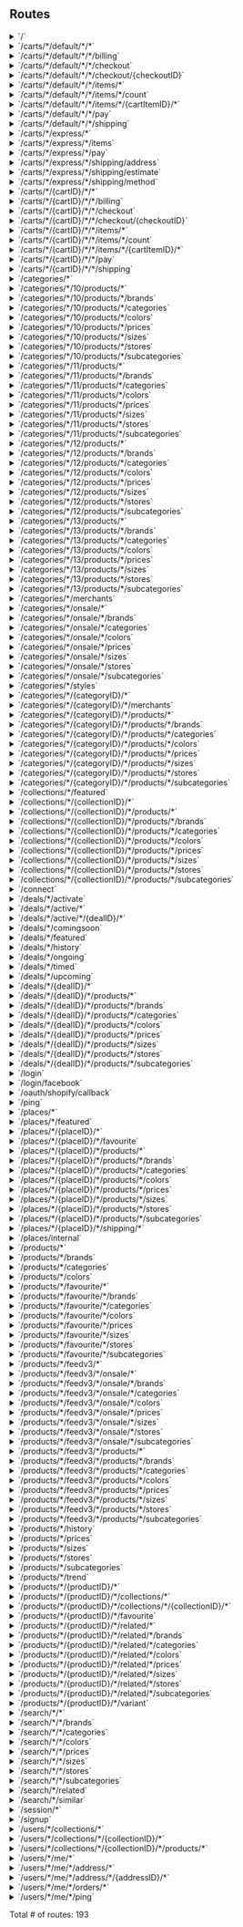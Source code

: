 # 



## Routes

<details>
<summary>`/`</summary>

- [RealIP]()
- [NoCache]()
- [RequestID]()
- [RequestLogger.func1]()
- [(*Handler).Routes.func1]()
- [Verifier.func1]()
- [SessionCtx]()
- [UserRefresh]()
- [DeviceCtx]()
- [PaginateCtx]()
- **/**
	- _GET_
		- [(*Handler).Routes.func2.1]()

</details>
<details>
<summary>`/carts/*/default/*/*`</summary>

- [RealIP]()
- [NoCache]()
- [RequestID]()
- [RequestLogger.func1]()
- [(*Handler).Routes.func1]()
- [Verifier.func1]()
- [SessionCtx]()
- [UserRefresh]()
- [DeviceCtx]()
- [PaginateCtx]()
- **/carts/***
	- **/default/***
		- [DefaultCartCtx]()
		- **/***
			- **/**
				- _GET_
					- [GetCart]()
				- _PUT_
					- [UpdateCart]()
				- _DELETE_
					- [ClearCart]()

</details>
<details>
<summary>`/carts/*/default/*/*/billing`</summary>

- [RealIP]()
- [NoCache]()
- [RequestID]()
- [RequestLogger.func1]()
- [(*Handler).Routes.func1]()
- [Verifier.func1]()
- [SessionCtx]()
- [UserRefresh]()
- [DeviceCtx]()
- [PaginateCtx]()
- **/carts/***
	- **/default/***
		- [DefaultCartCtx]()
		- **/***
			- **/billing**
				- _DELETE_
					- [DeleteCartBilling]()

</details>
<details>
<summary>`/carts/*/default/*/*/checkout`</summary>

- [RealIP]()
- [NoCache]()
- [RequestID]()
- [RequestLogger.func1]()
- [(*Handler).Routes.func1]()
- [Verifier.func1]()
- [SessionCtx]()
- [UserRefresh]()
- [DeviceCtx]()
- [PaginateCtx]()
- **/carts/***
	- **/default/***
		- [DefaultCartCtx]()
		- **/***
			- **/checkout**
				- _POST_
					- [CreateCheckouts]()

</details>
<details>
<summary>`/carts/*/default/*/*/checkout/{checkoutID}`</summary>

- [RealIP]()
- [NoCache]()
- [RequestID]()
- [RequestLogger.func1]()
- [(*Handler).Routes.func1]()
- [Verifier.func1]()
- [SessionCtx]()
- [UserRefresh]()
- [DeviceCtx]()
- [PaginateCtx]()
- **/carts/***
	- **/default/***
		- [DefaultCartCtx]()
		- **/***
			- **/checkout/{checkoutID}**
				- _PUT_
					- [CheckoutCtx]()
					- [UpdateCheckout]()

</details>
<details>
<summary>`/carts/*/default/*/*/items/*`</summary>

- [RealIP]()
- [NoCache]()
- [RequestID]()
- [RequestLogger.func1]()
- [(*Handler).Routes.func1]()
- [Verifier.func1]()
- [SessionCtx]()
- [UserRefresh]()
- [DeviceCtx]()
- [PaginateCtx]()
- **/carts/***
	- **/default/***
		- [DefaultCartCtx]()
		- **/***
			- **/items/***
				- **/**
					- _POST_
						- [CreateCartItem]()

</details>
<details>
<summary>`/carts/*/default/*/*/items/*/count`</summary>

- [RealIP]()
- [NoCache]()
- [RequestID]()
- [RequestLogger.func1]()
- [(*Handler).Routes.func1]()
- [Verifier.func1]()
- [SessionCtx]()
- [UserRefresh]()
- [DeviceCtx]()
- [PaginateCtx]()
- **/carts/***
	- **/default/***
		- [DefaultCartCtx]()
		- **/***
			- **/items/***
				- **/count**
					- _GET_
						- [CountCartItem]()

</details>
<details>
<summary>`/carts/*/default/*/*/items/*/{cartItemID}/*`</summary>

- [RealIP]()
- [NoCache]()
- [RequestID]()
- [RequestLogger.func1]()
- [(*Handler).Routes.func1]()
- [Verifier.func1]()
- [SessionCtx]()
- [UserRefresh]()
- [DeviceCtx]()
- [PaginateCtx]()
- **/carts/***
	- **/default/***
		- [DefaultCartCtx]()
		- **/***
			- **/items/***
				- **/{cartItemID}/***
					- [CartItemCtx]()
					- **/**
						- _DELETE_
							- [RemoveCartItem]()

</details>
<details>
<summary>`/carts/*/default/*/*/pay`</summary>

- [RealIP]()
- [NoCache]()
- [RequestID]()
- [RequestLogger.func1]()
- [(*Handler).Routes.func1]()
- [Verifier.func1]()
- [SessionCtx]()
- [UserRefresh]()
- [DeviceCtx]()
- [PaginateCtx]()
- **/carts/***
	- **/default/***
		- [DefaultCartCtx]()
		- **/***
			- **/pay**
				- _POST_
					- [CreatePayments]()

</details>
<details>
<summary>`/carts/*/default/*/*/shipping`</summary>

- [RealIP]()
- [NoCache]()
- [RequestID]()
- [RequestLogger.func1]()
- [(*Handler).Routes.func1]()
- [Verifier.func1]()
- [SessionCtx]()
- [UserRefresh]()
- [DeviceCtx]()
- [PaginateCtx]()
- **/carts/***
	- **/default/***
		- [DefaultCartCtx]()
		- **/***
			- **/shipping**
				- _DELETE_
					- [DeleteCartShipping]()
				- _GET_
					- [ListShippingRates]()

</details>
<details>
<summary>`/carts/*/express/*`</summary>

- [RealIP]()
- [NoCache]()
- [RequestID]()
- [RequestLogger.func1]()
- [(*Handler).Routes.func1]()
- [Verifier.func1]()
- [SessionCtx]()
- [UserRefresh]()
- [DeviceCtx]()
- [PaginateCtx]()
- **/carts/***
	- **/express/***
		- [ExpressCartCtx]()
		- **/**
			- _GET_
				- [GetCart]()
			- _DELETE_
				- [DeleteCart]()

</details>
<details>
<summary>`/carts/*/express/*/items`</summary>

- [RealIP]()
- [NoCache]()
- [RequestID]()
- [RequestLogger.func1]()
- [(*Handler).Routes.func1]()
- [Verifier.func1]()
- [SessionCtx]()
- [UserRefresh]()
- [DeviceCtx]()
- [PaginateCtx]()
- **/carts/***
	- **/express/***
		- [ExpressCartCtx]()
		- **/items**
			- _POST_
				- [CreateCartItem]()

</details>
<details>
<summary>`/carts/*/express/*/pay`</summary>

- [RealIP]()
- [NoCache]()
- [RequestID]()
- [RequestLogger.func1]()
- [(*Handler).Routes.func1]()
- [Verifier.func1]()
- [SessionCtx]()
- [UserRefresh]()
- [DeviceCtx]()
- [PaginateCtx]()
- **/carts/***
	- **/express/***
		- [ExpressCartCtx]()
		- **/pay**
			- _POST_
				- [ExpressShopifyClientCtx]()
				- [CreatePayment]()

</details>
<details>
<summary>`/carts/*/express/*/shipping/address`</summary>

- [RealIP]()
- [NoCache]()
- [RequestID]()
- [RequestLogger.func1]()
- [(*Handler).Routes.func1]()
- [Verifier.func1]()
- [SessionCtx]()
- [UserRefresh]()
- [DeviceCtx]()
- [PaginateCtx]()
- **/carts/***
	- **/express/***
		- [ExpressCartCtx]()
		- **/shipping/address**
			- _PUT_
				- [ExpressShopifyClientCtx]()
				- [UpdateShippingAddress]()

</details>
<details>
<summary>`/carts/*/express/*/shipping/estimate`</summary>

- [RealIP]()
- [NoCache]()
- [RequestID]()
- [RequestLogger.func1]()
- [(*Handler).Routes.func1]()
- [Verifier.func1]()
- [SessionCtx]()
- [UserRefresh]()
- [DeviceCtx]()
- [PaginateCtx]()
- **/carts/***
	- **/express/***
		- [ExpressCartCtx]()
		- **/shipping/estimate**
			- _GET_
				- [ExpressShopifyClientCtx]()
				- [GetShippingRates]()

</details>
<details>
<summary>`/carts/*/express/*/shipping/method`</summary>

- [RealIP]()
- [NoCache]()
- [RequestID]()
- [RequestLogger.func1]()
- [(*Handler).Routes.func1]()
- [Verifier.func1]()
- [SessionCtx]()
- [UserRefresh]()
- [DeviceCtx]()
- [PaginateCtx]()
- **/carts/***
	- **/express/***
		- [ExpressCartCtx]()
		- **/shipping/method**
			- _PUT_
				- [ExpressShopifyClientCtx]()
				- [UpdateShippingMethod]()

</details>
<details>
<summary>`/carts/*/{cartID}/*/*`</summary>

- [RealIP]()
- [NoCache]()
- [RequestID]()
- [RequestLogger.func1]()
- [(*Handler).Routes.func1]()
- [Verifier.func1]()
- [SessionCtx]()
- [UserRefresh]()
- [DeviceCtx]()
- [PaginateCtx]()
- **/carts/***
	- **/{cartID}/***
		- [CartCtx]()
		- **/***
			- **/**
				- _PUT_
					- [UpdateCart]()
				- _DELETE_
					- [ClearCart]()
				- _GET_
					- [GetCart]()

</details>
<details>
<summary>`/carts/*/{cartID}/*/*/billing`</summary>

- [RealIP]()
- [NoCache]()
- [RequestID]()
- [RequestLogger.func1]()
- [(*Handler).Routes.func1]()
- [Verifier.func1]()
- [SessionCtx]()
- [UserRefresh]()
- [DeviceCtx]()
- [PaginateCtx]()
- **/carts/***
	- **/{cartID}/***
		- [CartCtx]()
		- **/***
			- **/billing**
				- _DELETE_
					- [DeleteCartBilling]()

</details>
<details>
<summary>`/carts/*/{cartID}/*/*/checkout`</summary>

- [RealIP]()
- [NoCache]()
- [RequestID]()
- [RequestLogger.func1]()
- [(*Handler).Routes.func1]()
- [Verifier.func1]()
- [SessionCtx]()
- [UserRefresh]()
- [DeviceCtx]()
- [PaginateCtx]()
- **/carts/***
	- **/{cartID}/***
		- [CartCtx]()
		- **/***
			- **/checkout**
				- _POST_
					- [CreateCheckouts]()

</details>
<details>
<summary>`/carts/*/{cartID}/*/*/checkout/{checkoutID}`</summary>

- [RealIP]()
- [NoCache]()
- [RequestID]()
- [RequestLogger.func1]()
- [(*Handler).Routes.func1]()
- [Verifier.func1]()
- [SessionCtx]()
- [UserRefresh]()
- [DeviceCtx]()
- [PaginateCtx]()
- **/carts/***
	- **/{cartID}/***
		- [CartCtx]()
		- **/***
			- **/checkout/{checkoutID}**
				- _PUT_
					- [CheckoutCtx]()
					- [UpdateCheckout]()

</details>
<details>
<summary>`/carts/*/{cartID}/*/*/items/*`</summary>

- [RealIP]()
- [NoCache]()
- [RequestID]()
- [RequestLogger.func1]()
- [(*Handler).Routes.func1]()
- [Verifier.func1]()
- [SessionCtx]()
- [UserRefresh]()
- [DeviceCtx]()
- [PaginateCtx]()
- **/carts/***
	- **/{cartID}/***
		- [CartCtx]()
		- **/***
			- **/items/***
				- **/**
					- _POST_
						- [CreateCartItem]()

</details>
<details>
<summary>`/carts/*/{cartID}/*/*/items/*/count`</summary>

- [RealIP]()
- [NoCache]()
- [RequestID]()
- [RequestLogger.func1]()
- [(*Handler).Routes.func1]()
- [Verifier.func1]()
- [SessionCtx]()
- [UserRefresh]()
- [DeviceCtx]()
- [PaginateCtx]()
- **/carts/***
	- **/{cartID}/***
		- [CartCtx]()
		- **/***
			- **/items/***
				- **/count**
					- _GET_
						- [CountCartItem]()

</details>
<details>
<summary>`/carts/*/{cartID}/*/*/items/*/{cartItemID}/*`</summary>

- [RealIP]()
- [NoCache]()
- [RequestID]()
- [RequestLogger.func1]()
- [(*Handler).Routes.func1]()
- [Verifier.func1]()
- [SessionCtx]()
- [UserRefresh]()
- [DeviceCtx]()
- [PaginateCtx]()
- **/carts/***
	- **/{cartID}/***
		- [CartCtx]()
		- **/***
			- **/items/***
				- **/{cartItemID}/***
					- [CartItemCtx]()
					- **/**
						- _DELETE_
							- [RemoveCartItem]()

</details>
<details>
<summary>`/carts/*/{cartID}/*/*/pay`</summary>

- [RealIP]()
- [NoCache]()
- [RequestID]()
- [RequestLogger.func1]()
- [(*Handler).Routes.func1]()
- [Verifier.func1]()
- [SessionCtx]()
- [UserRefresh]()
- [DeviceCtx]()
- [PaginateCtx]()
- **/carts/***
	- **/{cartID}/***
		- [CartCtx]()
		- **/***
			- **/pay**
				- _POST_
					- [CreatePayments]()

</details>
<details>
<summary>`/carts/*/{cartID}/*/*/shipping`</summary>

- [RealIP]()
- [NoCache]()
- [RequestID]()
- [RequestLogger.func1]()
- [(*Handler).Routes.func1]()
- [Verifier.func1]()
- [SessionCtx]()
- [UserRefresh]()
- [DeviceCtx]()
- [PaginateCtx]()
- **/carts/***
	- **/{cartID}/***
		- [CartCtx]()
		- **/***
			- **/shipping**
				- _GET_
					- [ListShippingRates]()
				- _DELETE_
					- [DeleteCartShipping]()

</details>
<details>
<summary>`/categories/*`</summary>

- [RealIP]()
- [NoCache]()
- [RequestID]()
- [RequestLogger.func1]()
- [(*Handler).Routes.func1]()
- [Verifier.func1]()
- [SessionCtx]()
- [UserRefresh]()
- [DeviceCtx]()
- [PaginateCtx]()
- **/categories/***
	- **/**
		- _GET_
			- [FilterSortCtx]()
			- [CategoryRootCtx]()
			- [List]()

</details>
<details>
<summary>`/categories/*/10/products/*`</summary>

- [RealIP]()
- [NoCache]()
- [RequestID]()
- [RequestLogger.func1]()
- [(*Handler).Routes.func1]()
- [Verifier.func1]()
- [SessionCtx]()
- [UserRefresh]()
- [DeviceCtx]()
- [PaginateCtx]()
- **/categories/***
	- **/10/products/***
		- [FilterSortHijacksCtx]()
		- **/**
			- _*_
				- [ListDiscountProducts]()

</details>
<details>
<summary>`/categories/*/10/products/*/brands`</summary>

- [RealIP]()
- [NoCache]()
- [RequestID]()
- [RequestLogger.func1]()
- [(*Handler).Routes.func1]()
- [Verifier.func1]()
- [SessionCtx]()
- [UserRefresh]()
- [DeviceCtx]()
- [PaginateCtx]()
- **/categories/***
	- **/10/products/***
		- [FilterSortHijacksCtx]()
		- **/brands**
			- _*_
				- [WithFilterBy.func1]()
				- [ListDiscountProducts]()

</details>
<details>
<summary>`/categories/*/10/products/*/categories`</summary>

- [RealIP]()
- [NoCache]()
- [RequestID]()
- [RequestLogger.func1]()
- [(*Handler).Routes.func1]()
- [Verifier.func1]()
- [SessionCtx]()
- [UserRefresh]()
- [DeviceCtx]()
- [PaginateCtx]()
- **/categories/***
	- **/10/products/***
		- [FilterSortHijacksCtx]()
		- **/categories**
			- _*_
				- [WithFilterBy.func1]()
				- [ListDiscountProducts]()

</details>
<details>
<summary>`/categories/*/10/products/*/colors`</summary>

- [RealIP]()
- [NoCache]()
- [RequestID]()
- [RequestLogger.func1]()
- [(*Handler).Routes.func1]()
- [Verifier.func1]()
- [SessionCtx]()
- [UserRefresh]()
- [DeviceCtx]()
- [PaginateCtx]()
- **/categories/***
	- **/10/products/***
		- [FilterSortHijacksCtx]()
		- **/colors**
			- _*_
				- [WithFilterBy.func1]()
				- [ListDiscountProducts]()

</details>
<details>
<summary>`/categories/*/10/products/*/prices`</summary>

- [RealIP]()
- [NoCache]()
- [RequestID]()
- [RequestLogger.func1]()
- [(*Handler).Routes.func1]()
- [Verifier.func1]()
- [SessionCtx]()
- [UserRefresh]()
- [DeviceCtx]()
- [PaginateCtx]()
- **/categories/***
	- **/10/products/***
		- [FilterSortHijacksCtx]()
		- **/prices**
			- _*_
				- [WithFilterBy.func1]()
				- [ListDiscountProducts]()

</details>
<details>
<summary>`/categories/*/10/products/*/sizes`</summary>

- [RealIP]()
- [NoCache]()
- [RequestID]()
- [RequestLogger.func1]()
- [(*Handler).Routes.func1]()
- [Verifier.func1]()
- [SessionCtx]()
- [UserRefresh]()
- [DeviceCtx]()
- [PaginateCtx]()
- **/categories/***
	- **/10/products/***
		- [FilterSortHijacksCtx]()
		- **/sizes**
			- _*_
				- [WithFilterBy.func1]()
				- [ListDiscountProducts]()

</details>
<details>
<summary>`/categories/*/10/products/*/stores`</summary>

- [RealIP]()
- [NoCache]()
- [RequestID]()
- [RequestLogger.func1]()
- [(*Handler).Routes.func1]()
- [Verifier.func1]()
- [SessionCtx]()
- [UserRefresh]()
- [DeviceCtx]()
- [PaginateCtx]()
- **/categories/***
	- **/10/products/***
		- [FilterSortHijacksCtx]()
		- **/stores**
			- _*_
				- [WithFilterBy.func1]()
				- [ListDiscountProducts]()

</details>
<details>
<summary>`/categories/*/10/products/*/subcategories`</summary>

- [RealIP]()
- [NoCache]()
- [RequestID]()
- [RequestLogger.func1]()
- [(*Handler).Routes.func1]()
- [Verifier.func1]()
- [SessionCtx]()
- [UserRefresh]()
- [DeviceCtx]()
- [PaginateCtx]()
- **/categories/***
	- **/10/products/***
		- [FilterSortHijacksCtx]()
		- **/subcategories**
			- _*_
				- [WithFilterBy.func1]()
				- [ListDiscountProducts]()

</details>
<details>
<summary>`/categories/*/11/products/*`</summary>

- [RealIP]()
- [NoCache]()
- [RequestID]()
- [RequestLogger.func1]()
- [(*Handler).Routes.func1]()
- [Verifier.func1]()
- [SessionCtx]()
- [UserRefresh]()
- [DeviceCtx]()
- [PaginateCtx]()
- **/categories/***
	- **/11/products/***
		- [FilterSortHijacksCtx]()
		- **/**
			- _*_
				- [ListDiscountProducts]()

</details>
<details>
<summary>`/categories/*/11/products/*/brands`</summary>

- [RealIP]()
- [NoCache]()
- [RequestID]()
- [RequestLogger.func1]()
- [(*Handler).Routes.func1]()
- [Verifier.func1]()
- [SessionCtx]()
- [UserRefresh]()
- [DeviceCtx]()
- [PaginateCtx]()
- **/categories/***
	- **/11/products/***
		- [FilterSortHijacksCtx]()
		- **/brands**
			- _*_
				- [WithFilterBy.func1]()
				- [ListDiscountProducts]()

</details>
<details>
<summary>`/categories/*/11/products/*/categories`</summary>

- [RealIP]()
- [NoCache]()
- [RequestID]()
- [RequestLogger.func1]()
- [(*Handler).Routes.func1]()
- [Verifier.func1]()
- [SessionCtx]()
- [UserRefresh]()
- [DeviceCtx]()
- [PaginateCtx]()
- **/categories/***
	- **/11/products/***
		- [FilterSortHijacksCtx]()
		- **/categories**
			- _*_
				- [WithFilterBy.func1]()
				- [ListDiscountProducts]()

</details>
<details>
<summary>`/categories/*/11/products/*/colors`</summary>

- [RealIP]()
- [NoCache]()
- [RequestID]()
- [RequestLogger.func1]()
- [(*Handler).Routes.func1]()
- [Verifier.func1]()
- [SessionCtx]()
- [UserRefresh]()
- [DeviceCtx]()
- [PaginateCtx]()
- **/categories/***
	- **/11/products/***
		- [FilterSortHijacksCtx]()
		- **/colors**
			- _*_
				- [WithFilterBy.func1]()
				- [ListDiscountProducts]()

</details>
<details>
<summary>`/categories/*/11/products/*/prices`</summary>

- [RealIP]()
- [NoCache]()
- [RequestID]()
- [RequestLogger.func1]()
- [(*Handler).Routes.func1]()
- [Verifier.func1]()
- [SessionCtx]()
- [UserRefresh]()
- [DeviceCtx]()
- [PaginateCtx]()
- **/categories/***
	- **/11/products/***
		- [FilterSortHijacksCtx]()
		- **/prices**
			- _*_
				- [WithFilterBy.func1]()
				- [ListDiscountProducts]()

</details>
<details>
<summary>`/categories/*/11/products/*/sizes`</summary>

- [RealIP]()
- [NoCache]()
- [RequestID]()
- [RequestLogger.func1]()
- [(*Handler).Routes.func1]()
- [Verifier.func1]()
- [SessionCtx]()
- [UserRefresh]()
- [DeviceCtx]()
- [PaginateCtx]()
- **/categories/***
	- **/11/products/***
		- [FilterSortHijacksCtx]()
		- **/sizes**
			- _*_
				- [WithFilterBy.func1]()
				- [ListDiscountProducts]()

</details>
<details>
<summary>`/categories/*/11/products/*/stores`</summary>

- [RealIP]()
- [NoCache]()
- [RequestID]()
- [RequestLogger.func1]()
- [(*Handler).Routes.func1]()
- [Verifier.func1]()
- [SessionCtx]()
- [UserRefresh]()
- [DeviceCtx]()
- [PaginateCtx]()
- **/categories/***
	- **/11/products/***
		- [FilterSortHijacksCtx]()
		- **/stores**
			- _*_
				- [WithFilterBy.func1]()
				- [ListDiscountProducts]()

</details>
<details>
<summary>`/categories/*/11/products/*/subcategories`</summary>

- [RealIP]()
- [NoCache]()
- [RequestID]()
- [RequestLogger.func1]()
- [(*Handler).Routes.func1]()
- [Verifier.func1]()
- [SessionCtx]()
- [UserRefresh]()
- [DeviceCtx]()
- [PaginateCtx]()
- **/categories/***
	- **/11/products/***
		- [FilterSortHijacksCtx]()
		- **/subcategories**
			- _*_
				- [WithFilterBy.func1]()
				- [ListDiscountProducts]()

</details>
<details>
<summary>`/categories/*/12/products/*`</summary>

- [RealIP]()
- [NoCache]()
- [RequestID]()
- [RequestLogger.func1]()
- [(*Handler).Routes.func1]()
- [Verifier.func1]()
- [SessionCtx]()
- [UserRefresh]()
- [DeviceCtx]()
- [PaginateCtx]()
- **/categories/***
	- **/12/products/***
		- [FilterSortHijacksCtx]()
		- **/**
			- _*_
				- [ListDiscountProducts]()

</details>
<details>
<summary>`/categories/*/12/products/*/brands`</summary>

- [RealIP]()
- [NoCache]()
- [RequestID]()
- [RequestLogger.func1]()
- [(*Handler).Routes.func1]()
- [Verifier.func1]()
- [SessionCtx]()
- [UserRefresh]()
- [DeviceCtx]()
- [PaginateCtx]()
- **/categories/***
	- **/12/products/***
		- [FilterSortHijacksCtx]()
		- **/brands**
			- _*_
				- [WithFilterBy.func1]()
				- [ListDiscountProducts]()

</details>
<details>
<summary>`/categories/*/12/products/*/categories`</summary>

- [RealIP]()
- [NoCache]()
- [RequestID]()
- [RequestLogger.func1]()
- [(*Handler).Routes.func1]()
- [Verifier.func1]()
- [SessionCtx]()
- [UserRefresh]()
- [DeviceCtx]()
- [PaginateCtx]()
- **/categories/***
	- **/12/products/***
		- [FilterSortHijacksCtx]()
		- **/categories**
			- _*_
				- [WithFilterBy.func1]()
				- [ListDiscountProducts]()

</details>
<details>
<summary>`/categories/*/12/products/*/colors`</summary>

- [RealIP]()
- [NoCache]()
- [RequestID]()
- [RequestLogger.func1]()
- [(*Handler).Routes.func1]()
- [Verifier.func1]()
- [SessionCtx]()
- [UserRefresh]()
- [DeviceCtx]()
- [PaginateCtx]()
- **/categories/***
	- **/12/products/***
		- [FilterSortHijacksCtx]()
		- **/colors**
			- _*_
				- [WithFilterBy.func1]()
				- [ListDiscountProducts]()

</details>
<details>
<summary>`/categories/*/12/products/*/prices`</summary>

- [RealIP]()
- [NoCache]()
- [RequestID]()
- [RequestLogger.func1]()
- [(*Handler).Routes.func1]()
- [Verifier.func1]()
- [SessionCtx]()
- [UserRefresh]()
- [DeviceCtx]()
- [PaginateCtx]()
- **/categories/***
	- **/12/products/***
		- [FilterSortHijacksCtx]()
		- **/prices**
			- _*_
				- [WithFilterBy.func1]()
				- [ListDiscountProducts]()

</details>
<details>
<summary>`/categories/*/12/products/*/sizes`</summary>

- [RealIP]()
- [NoCache]()
- [RequestID]()
- [RequestLogger.func1]()
- [(*Handler).Routes.func1]()
- [Verifier.func1]()
- [SessionCtx]()
- [UserRefresh]()
- [DeviceCtx]()
- [PaginateCtx]()
- **/categories/***
	- **/12/products/***
		- [FilterSortHijacksCtx]()
		- **/sizes**
			- _*_
				- [WithFilterBy.func1]()
				- [ListDiscountProducts]()

</details>
<details>
<summary>`/categories/*/12/products/*/stores`</summary>

- [RealIP]()
- [NoCache]()
- [RequestID]()
- [RequestLogger.func1]()
- [(*Handler).Routes.func1]()
- [Verifier.func1]()
- [SessionCtx]()
- [UserRefresh]()
- [DeviceCtx]()
- [PaginateCtx]()
- **/categories/***
	- **/12/products/***
		- [FilterSortHijacksCtx]()
		- **/stores**
			- _*_
				- [WithFilterBy.func1]()
				- [ListDiscountProducts]()

</details>
<details>
<summary>`/categories/*/12/products/*/subcategories`</summary>

- [RealIP]()
- [NoCache]()
- [RequestID]()
- [RequestLogger.func1]()
- [(*Handler).Routes.func1]()
- [Verifier.func1]()
- [SessionCtx]()
- [UserRefresh]()
- [DeviceCtx]()
- [PaginateCtx]()
- **/categories/***
	- **/12/products/***
		- [FilterSortHijacksCtx]()
		- **/subcategories**
			- _*_
				- [WithFilterBy.func1]()
				- [ListDiscountProducts]()

</details>
<details>
<summary>`/categories/*/13/products/*`</summary>

- [RealIP]()
- [NoCache]()
- [RequestID]()
- [RequestLogger.func1]()
- [(*Handler).Routes.func1]()
- [Verifier.func1]()
- [SessionCtx]()
- [UserRefresh]()
- [DeviceCtx]()
- [PaginateCtx]()
- **/categories/***
	- **/13/products/***
		- [FilterSortHijacksCtx]()
		- **/**
			- _*_
				- [ListDiscountProducts]()

</details>
<details>
<summary>`/categories/*/13/products/*/brands`</summary>

- [RealIP]()
- [NoCache]()
- [RequestID]()
- [RequestLogger.func1]()
- [(*Handler).Routes.func1]()
- [Verifier.func1]()
- [SessionCtx]()
- [UserRefresh]()
- [DeviceCtx]()
- [PaginateCtx]()
- **/categories/***
	- **/13/products/***
		- [FilterSortHijacksCtx]()
		- **/brands**
			- _*_
				- [WithFilterBy.func1]()
				- [ListDiscountProducts]()

</details>
<details>
<summary>`/categories/*/13/products/*/categories`</summary>

- [RealIP]()
- [NoCache]()
- [RequestID]()
- [RequestLogger.func1]()
- [(*Handler).Routes.func1]()
- [Verifier.func1]()
- [SessionCtx]()
- [UserRefresh]()
- [DeviceCtx]()
- [PaginateCtx]()
- **/categories/***
	- **/13/products/***
		- [FilterSortHijacksCtx]()
		- **/categories**
			- _*_
				- [WithFilterBy.func1]()
				- [ListDiscountProducts]()

</details>
<details>
<summary>`/categories/*/13/products/*/colors`</summary>

- [RealIP]()
- [NoCache]()
- [RequestID]()
- [RequestLogger.func1]()
- [(*Handler).Routes.func1]()
- [Verifier.func1]()
- [SessionCtx]()
- [UserRefresh]()
- [DeviceCtx]()
- [PaginateCtx]()
- **/categories/***
	- **/13/products/***
		- [FilterSortHijacksCtx]()
		- **/colors**
			- _*_
				- [WithFilterBy.func1]()
				- [ListDiscountProducts]()

</details>
<details>
<summary>`/categories/*/13/products/*/prices`</summary>

- [RealIP]()
- [NoCache]()
- [RequestID]()
- [RequestLogger.func1]()
- [(*Handler).Routes.func1]()
- [Verifier.func1]()
- [SessionCtx]()
- [UserRefresh]()
- [DeviceCtx]()
- [PaginateCtx]()
- **/categories/***
	- **/13/products/***
		- [FilterSortHijacksCtx]()
		- **/prices**
			- _*_
				- [WithFilterBy.func1]()
				- [ListDiscountProducts]()

</details>
<details>
<summary>`/categories/*/13/products/*/sizes`</summary>

- [RealIP]()
- [NoCache]()
- [RequestID]()
- [RequestLogger.func1]()
- [(*Handler).Routes.func1]()
- [Verifier.func1]()
- [SessionCtx]()
- [UserRefresh]()
- [DeviceCtx]()
- [PaginateCtx]()
- **/categories/***
	- **/13/products/***
		- [FilterSortHijacksCtx]()
		- **/sizes**
			- _*_
				- [WithFilterBy.func1]()
				- [ListDiscountProducts]()

</details>
<details>
<summary>`/categories/*/13/products/*/stores`</summary>

- [RealIP]()
- [NoCache]()
- [RequestID]()
- [RequestLogger.func1]()
- [(*Handler).Routes.func1]()
- [Verifier.func1]()
- [SessionCtx]()
- [UserRefresh]()
- [DeviceCtx]()
- [PaginateCtx]()
- **/categories/***
	- **/13/products/***
		- [FilterSortHijacksCtx]()
		- **/stores**
			- _*_
				- [WithFilterBy.func1]()
				- [ListDiscountProducts]()

</details>
<details>
<summary>`/categories/*/13/products/*/subcategories`</summary>

- [RealIP]()
- [NoCache]()
- [RequestID]()
- [RequestLogger.func1]()
- [(*Handler).Routes.func1]()
- [Verifier.func1]()
- [SessionCtx]()
- [UserRefresh]()
- [DeviceCtx]()
- [PaginateCtx]()
- **/categories/***
	- **/13/products/***
		- [FilterSortHijacksCtx]()
		- **/subcategories**
			- _*_
				- [WithFilterBy.func1]()
				- [ListDiscountProducts]()

</details>
<details>
<summary>`/categories/*/merchants`</summary>

- [RealIP]()
- [NoCache]()
- [RequestID]()
- [RequestLogger.func1]()
- [(*Handler).Routes.func1]()
- [Verifier.func1]()
- [SessionCtx]()
- [UserRefresh]()
- [DeviceCtx]()
- [PaginateCtx]()
- **/categories/***
	- **/merchants**
		- _POST_
			- [ListMerchants]()

</details>
<details>
<summary>`/categories/*/onsale/*`</summary>

- [RealIP]()
- [NoCache]()
- [RequestID]()
- [RequestLogger.func1]()
- [(*Handler).Routes.func1]()
- [Verifier.func1]()
- [SessionCtx]()
- [UserRefresh]()
- [DeviceCtx]()
- [PaginateCtx]()
- **/categories/***
	- **/onsale/***
		- [FilterSortHijacksCtx]()
		- **/**
			- _*_
				- [ListDiscountProducts]()

</details>
<details>
<summary>`/categories/*/onsale/*/brands`</summary>

- [RealIP]()
- [NoCache]()
- [RequestID]()
- [RequestLogger.func1]()
- [(*Handler).Routes.func1]()
- [Verifier.func1]()
- [SessionCtx]()
- [UserRefresh]()
- [DeviceCtx]()
- [PaginateCtx]()
- **/categories/***
	- **/onsale/***
		- [FilterSortHijacksCtx]()
		- **/brands**
			- _*_
				- [WithFilterBy.func1]()
				- [ListDiscountProducts]()

</details>
<details>
<summary>`/categories/*/onsale/*/categories`</summary>

- [RealIP]()
- [NoCache]()
- [RequestID]()
- [RequestLogger.func1]()
- [(*Handler).Routes.func1]()
- [Verifier.func1]()
- [SessionCtx]()
- [UserRefresh]()
- [DeviceCtx]()
- [PaginateCtx]()
- **/categories/***
	- **/onsale/***
		- [FilterSortHijacksCtx]()
		- **/categories**
			- _*_
				- [WithFilterBy.func1]()
				- [ListDiscountProducts]()

</details>
<details>
<summary>`/categories/*/onsale/*/colors`</summary>

- [RealIP]()
- [NoCache]()
- [RequestID]()
- [RequestLogger.func1]()
- [(*Handler).Routes.func1]()
- [Verifier.func1]()
- [SessionCtx]()
- [UserRefresh]()
- [DeviceCtx]()
- [PaginateCtx]()
- **/categories/***
	- **/onsale/***
		- [FilterSortHijacksCtx]()
		- **/colors**
			- _*_
				- [WithFilterBy.func1]()
				- [ListDiscountProducts]()

</details>
<details>
<summary>`/categories/*/onsale/*/prices`</summary>

- [RealIP]()
- [NoCache]()
- [RequestID]()
- [RequestLogger.func1]()
- [(*Handler).Routes.func1]()
- [Verifier.func1]()
- [SessionCtx]()
- [UserRefresh]()
- [DeviceCtx]()
- [PaginateCtx]()
- **/categories/***
	- **/onsale/***
		- [FilterSortHijacksCtx]()
		- **/prices**
			- _*_
				- [WithFilterBy.func1]()
				- [ListDiscountProducts]()

</details>
<details>
<summary>`/categories/*/onsale/*/sizes`</summary>

- [RealIP]()
- [NoCache]()
- [RequestID]()
- [RequestLogger.func1]()
- [(*Handler).Routes.func1]()
- [Verifier.func1]()
- [SessionCtx]()
- [UserRefresh]()
- [DeviceCtx]()
- [PaginateCtx]()
- **/categories/***
	- **/onsale/***
		- [FilterSortHijacksCtx]()
		- **/sizes**
			- _*_
				- [WithFilterBy.func1]()
				- [ListDiscountProducts]()

</details>
<details>
<summary>`/categories/*/onsale/*/stores`</summary>

- [RealIP]()
- [NoCache]()
- [RequestID]()
- [RequestLogger.func1]()
- [(*Handler).Routes.func1]()
- [Verifier.func1]()
- [SessionCtx]()
- [UserRefresh]()
- [DeviceCtx]()
- [PaginateCtx]()
- **/categories/***
	- **/onsale/***
		- [FilterSortHijacksCtx]()
		- **/stores**
			- _*_
				- [WithFilterBy.func1]()
				- [ListDiscountProducts]()

</details>
<details>
<summary>`/categories/*/onsale/*/subcategories`</summary>

- [RealIP]()
- [NoCache]()
- [RequestID]()
- [RequestLogger.func1]()
- [(*Handler).Routes.func1]()
- [Verifier.func1]()
- [SessionCtx]()
- [UserRefresh]()
- [DeviceCtx]()
- [PaginateCtx]()
- **/categories/***
	- **/onsale/***
		- [FilterSortHijacksCtx]()
		- **/subcategories**
			- _*_
				- [WithFilterBy.func1]()
				- [ListDiscountProducts]()

</details>
<details>
<summary>`/categories/*/styles`</summary>

- [RealIP]()
- [NoCache]()
- [RequestID]()
- [RequestLogger.func1]()
- [(*Handler).Routes.func1]()
- [Verifier.func1]()
- [SessionCtx]()
- [UserRefresh]()
- [DeviceCtx]()
- [PaginateCtx]()
- **/categories/***
	- **/styles**
		- _POST_
			- [ListStyles]()

</details>
<details>
<summary>`/categories/*/{categoryID}/*`</summary>

- [RealIP]()
- [NoCache]()
- [RequestID]()
- [RequestLogger.func1]()
- [(*Handler).Routes.func1]()
- [Verifier.func1]()
- [SessionCtx]()
- [UserRefresh]()
- [DeviceCtx]()
- [PaginateCtx]()
- **/categories/***
	- **/{categoryID}/***
		- [CategoryCtx]()
		- **/**
			- _GET_
				- [GetCategory]()

</details>
<details>
<summary>`/categories/*/{categoryID}/*/merchants`</summary>

- [RealIP]()
- [NoCache]()
- [RequestID]()
- [RequestLogger.func1]()
- [(*Handler).Routes.func1]()
- [Verifier.func1]()
- [SessionCtx]()
- [UserRefresh]()
- [DeviceCtx]()
- [PaginateCtx]()
- **/categories/***
	- **/{categoryID}/***
		- [CategoryCtx]()
		- **/merchants**
			- _GET_
				- [ListMerchants]()

</details>
<details>
<summary>`/categories/*/{categoryID}/*/products/*`</summary>

- [RealIP]()
- [NoCache]()
- [RequestID]()
- [RequestLogger.func1]()
- [(*Handler).Routes.func1]()
- [Verifier.func1]()
- [SessionCtx]()
- [UserRefresh]()
- [DeviceCtx]()
- [PaginateCtx]()
- **/categories/***
	- **/{categoryID}/***
		- [CategoryCtx]()
		- **/products/***
			- [FilterSortHijacksCtx]()
			- **/**
				- _*_
					- [ListProducts]()

</details>
<details>
<summary>`/categories/*/{categoryID}/*/products/*/brands`</summary>

- [RealIP]()
- [NoCache]()
- [RequestID]()
- [RequestLogger.func1]()
- [(*Handler).Routes.func1]()
- [Verifier.func1]()
- [SessionCtx]()
- [UserRefresh]()
- [DeviceCtx]()
- [PaginateCtx]()
- **/categories/***
	- **/{categoryID}/***
		- [CategoryCtx]()
		- **/products/***
			- [FilterSortHijacksCtx]()
			- **/brands**
				- _*_
					- [WithFilterBy.func1]()
					- [ListProducts]()

</details>
<details>
<summary>`/categories/*/{categoryID}/*/products/*/categories`</summary>

- [RealIP]()
- [NoCache]()
- [RequestID]()
- [RequestLogger.func1]()
- [(*Handler).Routes.func1]()
- [Verifier.func1]()
- [SessionCtx]()
- [UserRefresh]()
- [DeviceCtx]()
- [PaginateCtx]()
- **/categories/***
	- **/{categoryID}/***
		- [CategoryCtx]()
		- **/products/***
			- [FilterSortHijacksCtx]()
			- **/categories**
				- _*_
					- [WithFilterBy.func1]()
					- [ListProducts]()

</details>
<details>
<summary>`/categories/*/{categoryID}/*/products/*/colors`</summary>

- [RealIP]()
- [NoCache]()
- [RequestID]()
- [RequestLogger.func1]()
- [(*Handler).Routes.func1]()
- [Verifier.func1]()
- [SessionCtx]()
- [UserRefresh]()
- [DeviceCtx]()
- [PaginateCtx]()
- **/categories/***
	- **/{categoryID}/***
		- [CategoryCtx]()
		- **/products/***
			- [FilterSortHijacksCtx]()
			- **/colors**
				- _*_
					- [WithFilterBy.func1]()
					- [ListProducts]()

</details>
<details>
<summary>`/categories/*/{categoryID}/*/products/*/prices`</summary>

- [RealIP]()
- [NoCache]()
- [RequestID]()
- [RequestLogger.func1]()
- [(*Handler).Routes.func1]()
- [Verifier.func1]()
- [SessionCtx]()
- [UserRefresh]()
- [DeviceCtx]()
- [PaginateCtx]()
- **/categories/***
	- **/{categoryID}/***
		- [CategoryCtx]()
		- **/products/***
			- [FilterSortHijacksCtx]()
			- **/prices**
				- _*_
					- [WithFilterBy.func1]()
					- [ListProducts]()

</details>
<details>
<summary>`/categories/*/{categoryID}/*/products/*/sizes`</summary>

- [RealIP]()
- [NoCache]()
- [RequestID]()
- [RequestLogger.func1]()
- [(*Handler).Routes.func1]()
- [Verifier.func1]()
- [SessionCtx]()
- [UserRefresh]()
- [DeviceCtx]()
- [PaginateCtx]()
- **/categories/***
	- **/{categoryID}/***
		- [CategoryCtx]()
		- **/products/***
			- [FilterSortHijacksCtx]()
			- **/sizes**
				- _*_
					- [WithFilterBy.func1]()
					- [ListProducts]()

</details>
<details>
<summary>`/categories/*/{categoryID}/*/products/*/stores`</summary>

- [RealIP]()
- [NoCache]()
- [RequestID]()
- [RequestLogger.func1]()
- [(*Handler).Routes.func1]()
- [Verifier.func1]()
- [SessionCtx]()
- [UserRefresh]()
- [DeviceCtx]()
- [PaginateCtx]()
- **/categories/***
	- **/{categoryID}/***
		- [CategoryCtx]()
		- **/products/***
			- [FilterSortHijacksCtx]()
			- **/stores**
				- _*_
					- [WithFilterBy.func1]()
					- [ListProducts]()

</details>
<details>
<summary>`/categories/*/{categoryID}/*/products/*/subcategories`</summary>

- [RealIP]()
- [NoCache]()
- [RequestID]()
- [RequestLogger.func1]()
- [(*Handler).Routes.func1]()
- [Verifier.func1]()
- [SessionCtx]()
- [UserRefresh]()
- [DeviceCtx]()
- [PaginateCtx]()
- **/categories/***
	- **/{categoryID}/***
		- [CategoryCtx]()
		- **/products/***
			- [FilterSortHijacksCtx]()
			- **/subcategories**
				- _*_
					- [WithFilterBy.func1]()
					- [ListProducts]()

</details>
<details>
<summary>`/collections/*/featured`</summary>

- [RealIP]()
- [NoCache]()
- [RequestID]()
- [RequestLogger.func1]()
- [(*Handler).Routes.func1]()
- [Verifier.func1]()
- [SessionCtx]()
- [UserRefresh]()
- [DeviceCtx]()
- [PaginateCtx]()
- **/collections/***
	- **/featured**
		- _GET_
			- [ListFeaturedCollection]()

</details>
<details>
<summary>`/collections/*/{collectionID}/*`</summary>

- [RealIP]()
- [NoCache]()
- [RequestID]()
- [RequestLogger.func1]()
- [(*Handler).Routes.func1]()
- [Verifier.func1]()
- [SessionCtx]()
- [UserRefresh]()
- [DeviceCtx]()
- [PaginateCtx]()
- **/collections/***
	- **/{collectionID}/***
		- [CollectionCtx]()
		- **/**
			- _GET_
				- [GetCollection]()

</details>
<details>
<summary>`/collections/*/{collectionID}/*/products/*`</summary>

- [RealIP]()
- [NoCache]()
- [RequestID]()
- [RequestLogger.func1]()
- [(*Handler).Routes.func1]()
- [Verifier.func1]()
- [SessionCtx]()
- [UserRefresh]()
- [DeviceCtx]()
- [PaginateCtx]()
- **/collections/***
	- **/{collectionID}/***
		- [CollectionCtx]()
		- **/products/***
			- [FilterSortHijacksCtx]()
			- **/**
				- _*_
					- [ListProducts]()

</details>
<details>
<summary>`/collections/*/{collectionID}/*/products/*/brands`</summary>

- [RealIP]()
- [NoCache]()
- [RequestID]()
- [RequestLogger.func1]()
- [(*Handler).Routes.func1]()
- [Verifier.func1]()
- [SessionCtx]()
- [UserRefresh]()
- [DeviceCtx]()
- [PaginateCtx]()
- **/collections/***
	- **/{collectionID}/***
		- [CollectionCtx]()
		- **/products/***
			- [FilterSortHijacksCtx]()
			- **/brands**
				- _*_
					- [WithFilterBy.func1]()
					- [ListProducts]()

</details>
<details>
<summary>`/collections/*/{collectionID}/*/products/*/categories`</summary>

- [RealIP]()
- [NoCache]()
- [RequestID]()
- [RequestLogger.func1]()
- [(*Handler).Routes.func1]()
- [Verifier.func1]()
- [SessionCtx]()
- [UserRefresh]()
- [DeviceCtx]()
- [PaginateCtx]()
- **/collections/***
	- **/{collectionID}/***
		- [CollectionCtx]()
		- **/products/***
			- [FilterSortHijacksCtx]()
			- **/categories**
				- _*_
					- [WithFilterBy.func1]()
					- [ListProducts]()

</details>
<details>
<summary>`/collections/*/{collectionID}/*/products/*/colors`</summary>

- [RealIP]()
- [NoCache]()
- [RequestID]()
- [RequestLogger.func1]()
- [(*Handler).Routes.func1]()
- [Verifier.func1]()
- [SessionCtx]()
- [UserRefresh]()
- [DeviceCtx]()
- [PaginateCtx]()
- **/collections/***
	- **/{collectionID}/***
		- [CollectionCtx]()
		- **/products/***
			- [FilterSortHijacksCtx]()
			- **/colors**
				- _*_
					- [WithFilterBy.func1]()
					- [ListProducts]()

</details>
<details>
<summary>`/collections/*/{collectionID}/*/products/*/prices`</summary>

- [RealIP]()
- [NoCache]()
- [RequestID]()
- [RequestLogger.func1]()
- [(*Handler).Routes.func1]()
- [Verifier.func1]()
- [SessionCtx]()
- [UserRefresh]()
- [DeviceCtx]()
- [PaginateCtx]()
- **/collections/***
	- **/{collectionID}/***
		- [CollectionCtx]()
		- **/products/***
			- [FilterSortHijacksCtx]()
			- **/prices**
				- _*_
					- [WithFilterBy.func1]()
					- [ListProducts]()

</details>
<details>
<summary>`/collections/*/{collectionID}/*/products/*/sizes`</summary>

- [RealIP]()
- [NoCache]()
- [RequestID]()
- [RequestLogger.func1]()
- [(*Handler).Routes.func1]()
- [Verifier.func1]()
- [SessionCtx]()
- [UserRefresh]()
- [DeviceCtx]()
- [PaginateCtx]()
- **/collections/***
	- **/{collectionID}/***
		- [CollectionCtx]()
		- **/products/***
			- [FilterSortHijacksCtx]()
			- **/sizes**
				- _*_
					- [WithFilterBy.func1]()
					- [ListProducts]()

</details>
<details>
<summary>`/collections/*/{collectionID}/*/products/*/stores`</summary>

- [RealIP]()
- [NoCache]()
- [RequestID]()
- [RequestLogger.func1]()
- [(*Handler).Routes.func1]()
- [Verifier.func1]()
- [SessionCtx]()
- [UserRefresh]()
- [DeviceCtx]()
- [PaginateCtx]()
- **/collections/***
	- **/{collectionID}/***
		- [CollectionCtx]()
		- **/products/***
			- [FilterSortHijacksCtx]()
			- **/stores**
				- _*_
					- [WithFilterBy.func1]()
					- [ListProducts]()

</details>
<details>
<summary>`/collections/*/{collectionID}/*/products/*/subcategories`</summary>

- [RealIP]()
- [NoCache]()
- [RequestID]()
- [RequestLogger.func1]()
- [(*Handler).Routes.func1]()
- [Verifier.func1]()
- [SessionCtx]()
- [UserRefresh]()
- [DeviceCtx]()
- [PaginateCtx]()
- **/collections/***
	- **/{collectionID}/***
		- [CollectionCtx]()
		- **/products/***
			- [FilterSortHijacksCtx]()
			- **/subcategories**
				- _*_
					- [WithFilterBy.func1]()
					- [ListProducts]()

</details>
<details>
<summary>`/connect`</summary>

- [RealIP]()
- [NoCache]()
- [RequestID]()
- [RequestLogger.func1]()
- [(*Handler).Routes.func1]()
- [Verifier.func1]()
- [SessionCtx]()
- [UserRefresh]()
- [DeviceCtx]()
- [PaginateCtx]()
- **/connect**
	- _GET_
		- [Connect]()

</details>
<details>
<summary>`/deals/*/activate`</summary>

- [RealIP]()
- [NoCache]()
- [RequestID]()
- [RequestLogger.func1]()
- [(*Handler).Routes.func1]()
- [Verifier.func1]()
- [SessionCtx]()
- [UserRefresh]()
- [DeviceCtx]()
- [PaginateCtx]()
- **/deals/***
	- **/activate**
		- _POST_
			- [ActivateDeal]()

</details>
<details>
<summary>`/deals/*/active/*`</summary>

- [RealIP]()
- [NoCache]()
- [RequestID]()
- [RequestLogger.func1]()
- [(*Handler).Routes.func1]()
- [Verifier.func1]()
- [SessionCtx]()
- [UserRefresh]()
- [DeviceCtx]()
- [PaginateCtx]()
- **/deals/***
	- **/active/***
		- **/**
			- _GET_
				- [StatusCtx.func1]()
				- [ListDeal]()

</details>
<details>
<summary>`/deals/*/active/*/{dealID}/*`</summary>

- [RealIP]()
- [NoCache]()
- [RequestID]()
- [RequestLogger.func1]()
- [(*Handler).Routes.func1]()
- [Verifier.func1]()
- [SessionCtx]()
- [UserRefresh]()
- [DeviceCtx]()
- [PaginateCtx]()
- **/deals/***
	- **/active/***
		- **/{dealID}/***
			- [DealCtx]()
			- **/**
				- _GET_
					- [GetDeal]()

</details>
<details>
<summary>`/deals/*/comingsoon`</summary>

- [RealIP]()
- [NoCache]()
- [RequestID]()
- [RequestLogger.func1]()
- [(*Handler).Routes.func1]()
- [Verifier.func1]()
- [SessionCtx]()
- [UserRefresh]()
- [DeviceCtx]()
- [PaginateCtx]()
- **/deals/***
	- **/comingsoon**
		- _GET_
			- [ListUpcomingDeal]()

</details>
<details>
<summary>`/deals/*/featured`</summary>

- [RealIP]()
- [NoCache]()
- [RequestID]()
- [RequestLogger.func1]()
- [(*Handler).Routes.func1]()
- [Verifier.func1]()
- [SessionCtx]()
- [UserRefresh]()
- [DeviceCtx]()
- [PaginateCtx]()
- **/deals/***
	- **/featured**
		- _GET_
			- [ListFeaturedDeal]()

</details>
<details>
<summary>`/deals/*/history`</summary>

- [RealIP]()
- [NoCache]()
- [RequestID]()
- [RequestLogger.func1]()
- [(*Handler).Routes.func1]()
- [Verifier.func1]()
- [SessionCtx]()
- [UserRefresh]()
- [DeviceCtx]()
- [PaginateCtx]()
- **/deals/***
	- **/history**
		- _GET_
			- [StatusCtx.func1]()
			- [ListDeal]()

</details>
<details>
<summary>`/deals/*/ongoing`</summary>

- [RealIP]()
- [NoCache]()
- [RequestID]()
- [RequestLogger.func1]()
- [(*Handler).Routes.func1]()
- [Verifier.func1]()
- [SessionCtx]()
- [UserRefresh]()
- [DeviceCtx]()
- [PaginateCtx]()
- **/deals/***
	- **/ongoing**
		- _GET_
			- [ListOngoingDeal]()

</details>
<details>
<summary>`/deals/*/timed`</summary>

- [RealIP]()
- [NoCache]()
- [RequestID]()
- [RequestLogger.func1]()
- [(*Handler).Routes.func1]()
- [Verifier.func1]()
- [SessionCtx]()
- [UserRefresh]()
- [DeviceCtx]()
- [PaginateCtx]()
- **/deals/***
	- **/timed**
		- _GET_
			- [ListTimedDeal]()

</details>
<details>
<summary>`/deals/*/upcoming`</summary>

- [RealIP]()
- [NoCache]()
- [RequestID]()
- [RequestLogger.func1]()
- [(*Handler).Routes.func1]()
- [Verifier.func1]()
- [SessionCtx]()
- [UserRefresh]()
- [DeviceCtx]()
- [PaginateCtx]()
- **/deals/***
	- **/upcoming**
		- _GET_
			- [StatusCtx.func1]()
			- [ListDeal]()

</details>
<details>
<summary>`/deals/*/{dealID}/*`</summary>

- [RealIP]()
- [NoCache]()
- [RequestID]()
- [RequestLogger.func1]()
- [(*Handler).Routes.func1]()
- [Verifier.func1]()
- [SessionCtx]()
- [UserRefresh]()
- [DeviceCtx]()
- [PaginateCtx]()
- **/deals/***
	- **/{dealID}/***
		- [DealCtx]()
		- **/**
			- _GET_
				- [GetDeal]()

</details>
<details>
<summary>`/deals/*/{dealID}/*/products/*`</summary>

- [RealIP]()
- [NoCache]()
- [RequestID]()
- [RequestLogger.func1]()
- [(*Handler).Routes.func1]()
- [Verifier.func1]()
- [SessionCtx]()
- [UserRefresh]()
- [DeviceCtx]()
- [PaginateCtx]()
- **/deals/***
	- **/{dealID}/***
		- [DealCtx]()
		- **/products/***
			- [FilterSortHijacksCtx]()
			- **/**
				- _*_
					- [ListProducts]()

</details>
<details>
<summary>`/deals/*/{dealID}/*/products/*/brands`</summary>

- [RealIP]()
- [NoCache]()
- [RequestID]()
- [RequestLogger.func1]()
- [(*Handler).Routes.func1]()
- [Verifier.func1]()
- [SessionCtx]()
- [UserRefresh]()
- [DeviceCtx]()
- [PaginateCtx]()
- **/deals/***
	- **/{dealID}/***
		- [DealCtx]()
		- **/products/***
			- [FilterSortHijacksCtx]()
			- **/brands**
				- _*_
					- [WithFilterBy.func1]()
					- [ListProducts]()

</details>
<details>
<summary>`/deals/*/{dealID}/*/products/*/categories`</summary>

- [RealIP]()
- [NoCache]()
- [RequestID]()
- [RequestLogger.func1]()
- [(*Handler).Routes.func1]()
- [Verifier.func1]()
- [SessionCtx]()
- [UserRefresh]()
- [DeviceCtx]()
- [PaginateCtx]()
- **/deals/***
	- **/{dealID}/***
		- [DealCtx]()
		- **/products/***
			- [FilterSortHijacksCtx]()
			- **/categories**
				- _*_
					- [WithFilterBy.func1]()
					- [ListProducts]()

</details>
<details>
<summary>`/deals/*/{dealID}/*/products/*/colors`</summary>

- [RealIP]()
- [NoCache]()
- [RequestID]()
- [RequestLogger.func1]()
- [(*Handler).Routes.func1]()
- [Verifier.func1]()
- [SessionCtx]()
- [UserRefresh]()
- [DeviceCtx]()
- [PaginateCtx]()
- **/deals/***
	- **/{dealID}/***
		- [DealCtx]()
		- **/products/***
			- [FilterSortHijacksCtx]()
			- **/colors**
				- _*_
					- [WithFilterBy.func1]()
					- [ListProducts]()

</details>
<details>
<summary>`/deals/*/{dealID}/*/products/*/prices`</summary>

- [RealIP]()
- [NoCache]()
- [RequestID]()
- [RequestLogger.func1]()
- [(*Handler).Routes.func1]()
- [Verifier.func1]()
- [SessionCtx]()
- [UserRefresh]()
- [DeviceCtx]()
- [PaginateCtx]()
- **/deals/***
	- **/{dealID}/***
		- [DealCtx]()
		- **/products/***
			- [FilterSortHijacksCtx]()
			- **/prices**
				- _*_
					- [WithFilterBy.func1]()
					- [ListProducts]()

</details>
<details>
<summary>`/deals/*/{dealID}/*/products/*/sizes`</summary>

- [RealIP]()
- [NoCache]()
- [RequestID]()
- [RequestLogger.func1]()
- [(*Handler).Routes.func1]()
- [Verifier.func1]()
- [SessionCtx]()
- [UserRefresh]()
- [DeviceCtx]()
- [PaginateCtx]()
- **/deals/***
	- **/{dealID}/***
		- [DealCtx]()
		- **/products/***
			- [FilterSortHijacksCtx]()
			- **/sizes**
				- _*_
					- [WithFilterBy.func1]()
					- [ListProducts]()

</details>
<details>
<summary>`/deals/*/{dealID}/*/products/*/stores`</summary>

- [RealIP]()
- [NoCache]()
- [RequestID]()
- [RequestLogger.func1]()
- [(*Handler).Routes.func1]()
- [Verifier.func1]()
- [SessionCtx]()
- [UserRefresh]()
- [DeviceCtx]()
- [PaginateCtx]()
- **/deals/***
	- **/{dealID}/***
		- [DealCtx]()
		- **/products/***
			- [FilterSortHijacksCtx]()
			- **/stores**
				- _*_
					- [WithFilterBy.func1]()
					- [ListProducts]()

</details>
<details>
<summary>`/deals/*/{dealID}/*/products/*/subcategories`</summary>

- [RealIP]()
- [NoCache]()
- [RequestID]()
- [RequestLogger.func1]()
- [(*Handler).Routes.func1]()
- [Verifier.func1]()
- [SessionCtx]()
- [UserRefresh]()
- [DeviceCtx]()
- [PaginateCtx]()
- **/deals/***
	- **/{dealID}/***
		- [DealCtx]()
		- **/products/***
			- [FilterSortHijacksCtx]()
			- **/subcategories**
				- _*_
					- [WithFilterBy.func1]()
					- [ListProducts]()

</details>
<details>
<summary>`/login`</summary>

- [RealIP]()
- [NoCache]()
- [RequestID]()
- [RequestLogger.func1]()
- [(*Handler).Routes.func1]()
- [Verifier.func1]()
- [SessionCtx]()
- [UserRefresh]()
- [DeviceCtx]()
- [PaginateCtx]()
- **/login**
	- _POST_
		- [EmailLogin]()

</details>
<details>
<summary>`/login/facebook`</summary>

- [RealIP]()
- [NoCache]()
- [RequestID]()
- [RequestLogger.func1]()
- [(*Handler).Routes.func1]()
- [Verifier.func1]()
- [SessionCtx]()
- [UserRefresh]()
- [DeviceCtx]()
- [PaginateCtx]()
- **/login/facebook**
	- _POST_
		- [FacebookLogin]()

</details>
<details>
<summary>`/oauth/shopify/callback`</summary>

- [RealIP]()
- [NoCache]()
- [RequestID]()
- [RequestLogger.func1]()
- [(*Handler).Routes.func1]()
- [Verifier.func1]()
- [SessionCtx]()
- [UserRefresh]()
- [DeviceCtx]()
- [PaginateCtx]()
- **/oauth/shopify/callback**
	- _GET_
		- [bitbucket.org/moodie-app/moodie-api/lib/connect.(*Shopify).OAuthCb-fm]()

</details>
<details>
<summary>`/ping`</summary>

- [RealIP]()
- [NoCache]()
- [RequestID]()
- [RequestLogger.func1]()
- [(*Handler).Routes.func1]()
- [Verifier.func1]()
- [SessionCtx]()
- [UserRefresh]()
- [DeviceCtx]()
- [PaginateCtx]()
- **/ping**
	- _POST_
		- [LogDeviceData]()

</details>
<details>
<summary>`/places/*`</summary>

- [RealIP]()
- [NoCache]()
- [RequestID]()
- [RequestLogger.func1]()
- [(*Handler).Routes.func1]()
- [Verifier.func1]()
- [SessionCtx]()
- [UserRefresh]()
- [DeviceCtx]()
- [PaginateCtx]()
- **/places/***
	- **/**
		- _GET_
			- [List]()

</details>
<details>
<summary>`/places/*/featured`</summary>

- [RealIP]()
- [NoCache]()
- [RequestID]()
- [RequestLogger.func1]()
- [(*Handler).Routes.func1]()
- [Verifier.func1]()
- [SessionCtx]()
- [UserRefresh]()
- [DeviceCtx]()
- [PaginateCtx]()
- **/places/***
	- **/featured**
		- _GET_
			- [ListFeatured]()

</details>
<details>
<summary>`/places/*/{placeID}/*`</summary>

- [RealIP]()
- [NoCache]()
- [RequestID]()
- [RequestLogger.func1]()
- [(*Handler).Routes.func1]()
- [Verifier.func1]()
- [SessionCtx]()
- [UserRefresh]()
- [DeviceCtx]()
- [PaginateCtx]()
- **/places/***
	- **/{placeID}/***
		- [PlaceCtx]()
		- **/**
			- _GET_
				- [GetPlace]()

</details>
<details>
<summary>`/places/*/{placeID}/*/favourite`</summary>

- [RealIP]()
- [NoCache]()
- [RequestID]()
- [RequestLogger.func1]()
- [(*Handler).Routes.func1]()
- [Verifier.func1]()
- [SessionCtx]()
- [UserRefresh]()
- [DeviceCtx]()
- [PaginateCtx]()
- **/places/***
	- **/{placeID}/***
		- [PlaceCtx]()
		- **/favourite**
			- _POST_
				- [AddFavourite]()
			- _DELETE_
				- [DeleteFavourite]()

</details>
<details>
<summary>`/places/*/{placeID}/*/products/*`</summary>

- [RealIP]()
- [NoCache]()
- [RequestID]()
- [RequestLogger.func1]()
- [(*Handler).Routes.func1]()
- [Verifier.func1]()
- [SessionCtx]()
- [UserRefresh]()
- [DeviceCtx]()
- [PaginateCtx]()
- **/places/***
	- **/{placeID}/***
		- [PlaceCtx]()
		- **/products/***
			- [FilterSortHijacksCtx]()
			- **/**
				- _*_
					- [ListProducts]()

</details>
<details>
<summary>`/places/*/{placeID}/*/products/*/brands`</summary>

- [RealIP]()
- [NoCache]()
- [RequestID]()
- [RequestLogger.func1]()
- [(*Handler).Routes.func1]()
- [Verifier.func1]()
- [SessionCtx]()
- [UserRefresh]()
- [DeviceCtx]()
- [PaginateCtx]()
- **/places/***
	- **/{placeID}/***
		- [PlaceCtx]()
		- **/products/***
			- [FilterSortHijacksCtx]()
			- **/brands**
				- _*_
					- [WithFilterBy.func1]()
					- [ListProducts]()

</details>
<details>
<summary>`/places/*/{placeID}/*/products/*/categories`</summary>

- [RealIP]()
- [NoCache]()
- [RequestID]()
- [RequestLogger.func1]()
- [(*Handler).Routes.func1]()
- [Verifier.func1]()
- [SessionCtx]()
- [UserRefresh]()
- [DeviceCtx]()
- [PaginateCtx]()
- **/places/***
	- **/{placeID}/***
		- [PlaceCtx]()
		- **/products/***
			- [FilterSortHijacksCtx]()
			- **/categories**
				- _*_
					- [WithFilterBy.func1]()
					- [ListProducts]()

</details>
<details>
<summary>`/places/*/{placeID}/*/products/*/colors`</summary>

- [RealIP]()
- [NoCache]()
- [RequestID]()
- [RequestLogger.func1]()
- [(*Handler).Routes.func1]()
- [Verifier.func1]()
- [SessionCtx]()
- [UserRefresh]()
- [DeviceCtx]()
- [PaginateCtx]()
- **/places/***
	- **/{placeID}/***
		- [PlaceCtx]()
		- **/products/***
			- [FilterSortHijacksCtx]()
			- **/colors**
				- _*_
					- [WithFilterBy.func1]()
					- [ListProducts]()

</details>
<details>
<summary>`/places/*/{placeID}/*/products/*/prices`</summary>

- [RealIP]()
- [NoCache]()
- [RequestID]()
- [RequestLogger.func1]()
- [(*Handler).Routes.func1]()
- [Verifier.func1]()
- [SessionCtx]()
- [UserRefresh]()
- [DeviceCtx]()
- [PaginateCtx]()
- **/places/***
	- **/{placeID}/***
		- [PlaceCtx]()
		- **/products/***
			- [FilterSortHijacksCtx]()
			- **/prices**
				- _*_
					- [WithFilterBy.func1]()
					- [ListProducts]()

</details>
<details>
<summary>`/places/*/{placeID}/*/products/*/sizes`</summary>

- [RealIP]()
- [NoCache]()
- [RequestID]()
- [RequestLogger.func1]()
- [(*Handler).Routes.func1]()
- [Verifier.func1]()
- [SessionCtx]()
- [UserRefresh]()
- [DeviceCtx]()
- [PaginateCtx]()
- **/places/***
	- **/{placeID}/***
		- [PlaceCtx]()
		- **/products/***
			- [FilterSortHijacksCtx]()
			- **/sizes**
				- _*_
					- [WithFilterBy.func1]()
					- [ListProducts]()

</details>
<details>
<summary>`/places/*/{placeID}/*/products/*/stores`</summary>

- [RealIP]()
- [NoCache]()
- [RequestID]()
- [RequestLogger.func1]()
- [(*Handler).Routes.func1]()
- [Verifier.func1]()
- [SessionCtx]()
- [UserRefresh]()
- [DeviceCtx]()
- [PaginateCtx]()
- **/places/***
	- **/{placeID}/***
		- [PlaceCtx]()
		- **/products/***
			- [FilterSortHijacksCtx]()
			- **/stores**
				- _*_
					- [WithFilterBy.func1]()
					- [ListProducts]()

</details>
<details>
<summary>`/places/*/{placeID}/*/products/*/subcategories`</summary>

- [RealIP]()
- [NoCache]()
- [RequestID]()
- [RequestLogger.func1]()
- [(*Handler).Routes.func1]()
- [Verifier.func1]()
- [SessionCtx]()
- [UserRefresh]()
- [DeviceCtx]()
- [PaginateCtx]()
- **/places/***
	- **/{placeID}/***
		- [PlaceCtx]()
		- **/products/***
			- [FilterSortHijacksCtx]()
			- **/subcategories**
				- _*_
					- [WithFilterBy.func1]()
					- [ListProducts]()

</details>
<details>
<summary>`/places/*/{placeID}/*/shipping/*`</summary>

- [RealIP]()
- [NoCache]()
- [RequestID]()
- [RequestLogger.func1]()
- [(*Handler).Routes.func1]()
- [Verifier.func1]()
- [SessionCtx]()
- [UserRefresh]()
- [DeviceCtx]()
- [PaginateCtx]()
- **/places/***
	- **/{placeID}/***
		- [PlaceCtx]()
		- **/shipping/***
			- **/**
				- _POST_
					- [SearchShippingZone]()
				- _GET_
					- [ListShippingZone]()

</details>
<details>
<summary>`/places/internal`</summary>

- [RealIP]()
- [NoCache]()
- [RequestID]()
- [RequestLogger.func1]()
- [(*Handler).Routes.func1]()
- [Verifier.func1]()
- [SessionCtx]()
- [UserRefresh]()
- [DeviceCtx]()
- [PaginateCtx]()
- **/places/internal**
	- _PUT_
		- [SessionCtx]()
		- [UpdateInternal]()

</details>
<details>
<summary>`/products/*`</summary>

- [RealIP]()
- [NoCache]()
- [RequestID]()
- [RequestLogger.func1]()
- [(*Handler).Routes.func1]()
- [Verifier.func1]()
- [SessionCtx]()
- [UserRefresh]()
- [DeviceCtx]()
- [PaginateCtx]()
- **/products/***
	- [FilterSortHijacksCtx]()
	- **/**
		- _*_
			- [ListProducts]()

</details>
<details>
<summary>`/products/*/brands`</summary>

- [RealIP]()
- [NoCache]()
- [RequestID]()
- [RequestLogger.func1]()
- [(*Handler).Routes.func1]()
- [Verifier.func1]()
- [SessionCtx]()
- [UserRefresh]()
- [DeviceCtx]()
- [PaginateCtx]()
- **/products/***
	- [FilterSortHijacksCtx]()
	- **/brands**
		- _*_
			- [WithFilterBy.func1]()
			- [ListProducts]()

</details>
<details>
<summary>`/products/*/categories`</summary>

- [RealIP]()
- [NoCache]()
- [RequestID]()
- [RequestLogger.func1]()
- [(*Handler).Routes.func1]()
- [Verifier.func1]()
- [SessionCtx]()
- [UserRefresh]()
- [DeviceCtx]()
- [PaginateCtx]()
- **/products/***
	- [FilterSortHijacksCtx]()
	- **/categories**
		- _*_
			- [WithFilterBy.func1]()
			- [ListProducts]()

</details>
<details>
<summary>`/products/*/colors`</summary>

- [RealIP]()
- [NoCache]()
- [RequestID]()
- [RequestLogger.func1]()
- [(*Handler).Routes.func1]()
- [Verifier.func1]()
- [SessionCtx]()
- [UserRefresh]()
- [DeviceCtx]()
- [PaginateCtx]()
- **/products/***
	- [FilterSortHijacksCtx]()
	- **/colors**
		- _*_
			- [WithFilterBy.func1]()
			- [ListProducts]()

</details>
<details>
<summary>`/products/*/favourite/*`</summary>

- [RealIP]()
- [NoCache]()
- [RequestID]()
- [RequestLogger.func1]()
- [(*Handler).Routes.func1]()
- [Verifier.func1]()
- [SessionCtx]()
- [UserRefresh]()
- [DeviceCtx]()
- [PaginateCtx]()
- **/products/***
	- [FilterSortHijacksCtx]()
	- **/favourite/***
		- [FilterSortHijacksCtx]()
		- **/**
			- _*_
				- [ListFavourite]()

</details>
<details>
<summary>`/products/*/favourite/*/brands`</summary>

- [RealIP]()
- [NoCache]()
- [RequestID]()
- [RequestLogger.func1]()
- [(*Handler).Routes.func1]()
- [Verifier.func1]()
- [SessionCtx]()
- [UserRefresh]()
- [DeviceCtx]()
- [PaginateCtx]()
- **/products/***
	- [FilterSortHijacksCtx]()
	- **/favourite/***
		- [FilterSortHijacksCtx]()
		- **/brands**
			- _*_
				- [WithFilterBy.func1]()
				- [ListFavourite]()

</details>
<details>
<summary>`/products/*/favourite/*/categories`</summary>

- [RealIP]()
- [NoCache]()
- [RequestID]()
- [RequestLogger.func1]()
- [(*Handler).Routes.func1]()
- [Verifier.func1]()
- [SessionCtx]()
- [UserRefresh]()
- [DeviceCtx]()
- [PaginateCtx]()
- **/products/***
	- [FilterSortHijacksCtx]()
	- **/favourite/***
		- [FilterSortHijacksCtx]()
		- **/categories**
			- _*_
				- [WithFilterBy.func1]()
				- [ListFavourite]()

</details>
<details>
<summary>`/products/*/favourite/*/colors`</summary>

- [RealIP]()
- [NoCache]()
- [RequestID]()
- [RequestLogger.func1]()
- [(*Handler).Routes.func1]()
- [Verifier.func1]()
- [SessionCtx]()
- [UserRefresh]()
- [DeviceCtx]()
- [PaginateCtx]()
- **/products/***
	- [FilterSortHijacksCtx]()
	- **/favourite/***
		- [FilterSortHijacksCtx]()
		- **/colors**
			- _*_
				- [WithFilterBy.func1]()
				- [ListFavourite]()

</details>
<details>
<summary>`/products/*/favourite/*/prices`</summary>

- [RealIP]()
- [NoCache]()
- [RequestID]()
- [RequestLogger.func1]()
- [(*Handler).Routes.func1]()
- [Verifier.func1]()
- [SessionCtx]()
- [UserRefresh]()
- [DeviceCtx]()
- [PaginateCtx]()
- **/products/***
	- [FilterSortHijacksCtx]()
	- **/favourite/***
		- [FilterSortHijacksCtx]()
		- **/prices**
			- _*_
				- [WithFilterBy.func1]()
				- [ListFavourite]()

</details>
<details>
<summary>`/products/*/favourite/*/sizes`</summary>

- [RealIP]()
- [NoCache]()
- [RequestID]()
- [RequestLogger.func1]()
- [(*Handler).Routes.func1]()
- [Verifier.func1]()
- [SessionCtx]()
- [UserRefresh]()
- [DeviceCtx]()
- [PaginateCtx]()
- **/products/***
	- [FilterSortHijacksCtx]()
	- **/favourite/***
		- [FilterSortHijacksCtx]()
		- **/sizes**
			- _*_
				- [WithFilterBy.func1]()
				- [ListFavourite]()

</details>
<details>
<summary>`/products/*/favourite/*/stores`</summary>

- [RealIP]()
- [NoCache]()
- [RequestID]()
- [RequestLogger.func1]()
- [(*Handler).Routes.func1]()
- [Verifier.func1]()
- [SessionCtx]()
- [UserRefresh]()
- [DeviceCtx]()
- [PaginateCtx]()
- **/products/***
	- [FilterSortHijacksCtx]()
	- **/favourite/***
		- [FilterSortHijacksCtx]()
		- **/stores**
			- _*_
				- [WithFilterBy.func1]()
				- [ListFavourite]()

</details>
<details>
<summary>`/products/*/favourite/*/subcategories`</summary>

- [RealIP]()
- [NoCache]()
- [RequestID]()
- [RequestLogger.func1]()
- [(*Handler).Routes.func1]()
- [Verifier.func1]()
- [SessionCtx]()
- [UserRefresh]()
- [DeviceCtx]()
- [PaginateCtx]()
- **/products/***
	- [FilterSortHijacksCtx]()
	- **/favourite/***
		- [FilterSortHijacksCtx]()
		- **/subcategories**
			- _*_
				- [WithFilterBy.func1]()
				- [ListFavourite]()

</details>
<details>
<summary>`/products/*/feedv3/*`</summary>

- [RealIP]()
- [NoCache]()
- [RequestID]()
- [RequestLogger.func1]()
- [(*Handler).Routes.func1]()
- [Verifier.func1]()
- [SessionCtx]()
- [UserRefresh]()
- [DeviceCtx]()
- [PaginateCtx]()
- **/products/***
	- [FilterSortHijacksCtx]()
	- **/feedv3/***
		- [FilterSortCtx]()
		- **/**
			- _GET_
				- [ListFeedV3]()

</details>
<details>
<summary>`/products/*/feedv3/*/onsale/*`</summary>

- [RealIP]()
- [NoCache]()
- [RequestID]()
- [RequestLogger.func1]()
- [(*Handler).Routes.func1]()
- [Verifier.func1]()
- [SessionCtx]()
- [UserRefresh]()
- [DeviceCtx]()
- [PaginateCtx]()
- **/products/***
	- [FilterSortHijacksCtx]()
	- **/feedv3/***
		- [FilterSortCtx]()
		- **/onsale/***
			- [FilterSortHijacksCtx]()
			- **/**
				- _*_
					- [ListFeedV3Onsale]()

</details>
<details>
<summary>`/products/*/feedv3/*/onsale/*/brands`</summary>

- [RealIP]()
- [NoCache]()
- [RequestID]()
- [RequestLogger.func1]()
- [(*Handler).Routes.func1]()
- [Verifier.func1]()
- [SessionCtx]()
- [UserRefresh]()
- [DeviceCtx]()
- [PaginateCtx]()
- **/products/***
	- [FilterSortHijacksCtx]()
	- **/feedv3/***
		- [FilterSortCtx]()
		- **/onsale/***
			- [FilterSortHijacksCtx]()
			- **/brands**
				- _*_
					- [WithFilterBy.func1]()
					- [ListFeedV3Onsale]()

</details>
<details>
<summary>`/products/*/feedv3/*/onsale/*/categories`</summary>

- [RealIP]()
- [NoCache]()
- [RequestID]()
- [RequestLogger.func1]()
- [(*Handler).Routes.func1]()
- [Verifier.func1]()
- [SessionCtx]()
- [UserRefresh]()
- [DeviceCtx]()
- [PaginateCtx]()
- **/products/***
	- [FilterSortHijacksCtx]()
	- **/feedv3/***
		- [FilterSortCtx]()
		- **/onsale/***
			- [FilterSortHijacksCtx]()
			- **/categories**
				- _*_
					- [WithFilterBy.func1]()
					- [ListFeedV3Onsale]()

</details>
<details>
<summary>`/products/*/feedv3/*/onsale/*/colors`</summary>

- [RealIP]()
- [NoCache]()
- [RequestID]()
- [RequestLogger.func1]()
- [(*Handler).Routes.func1]()
- [Verifier.func1]()
- [SessionCtx]()
- [UserRefresh]()
- [DeviceCtx]()
- [PaginateCtx]()
- **/products/***
	- [FilterSortHijacksCtx]()
	- **/feedv3/***
		- [FilterSortCtx]()
		- **/onsale/***
			- [FilterSortHijacksCtx]()
			- **/colors**
				- _*_
					- [WithFilterBy.func1]()
					- [ListFeedV3Onsale]()

</details>
<details>
<summary>`/products/*/feedv3/*/onsale/*/prices`</summary>

- [RealIP]()
- [NoCache]()
- [RequestID]()
- [RequestLogger.func1]()
- [(*Handler).Routes.func1]()
- [Verifier.func1]()
- [SessionCtx]()
- [UserRefresh]()
- [DeviceCtx]()
- [PaginateCtx]()
- **/products/***
	- [FilterSortHijacksCtx]()
	- **/feedv3/***
		- [FilterSortCtx]()
		- **/onsale/***
			- [FilterSortHijacksCtx]()
			- **/prices**
				- _*_
					- [WithFilterBy.func1]()
					- [ListFeedV3Onsale]()

</details>
<details>
<summary>`/products/*/feedv3/*/onsale/*/sizes`</summary>

- [RealIP]()
- [NoCache]()
- [RequestID]()
- [RequestLogger.func1]()
- [(*Handler).Routes.func1]()
- [Verifier.func1]()
- [SessionCtx]()
- [UserRefresh]()
- [DeviceCtx]()
- [PaginateCtx]()
- **/products/***
	- [FilterSortHijacksCtx]()
	- **/feedv3/***
		- [FilterSortCtx]()
		- **/onsale/***
			- [FilterSortHijacksCtx]()
			- **/sizes**
				- _*_
					- [WithFilterBy.func1]()
					- [ListFeedV3Onsale]()

</details>
<details>
<summary>`/products/*/feedv3/*/onsale/*/stores`</summary>

- [RealIP]()
- [NoCache]()
- [RequestID]()
- [RequestLogger.func1]()
- [(*Handler).Routes.func1]()
- [Verifier.func1]()
- [SessionCtx]()
- [UserRefresh]()
- [DeviceCtx]()
- [PaginateCtx]()
- **/products/***
	- [FilterSortHijacksCtx]()
	- **/feedv3/***
		- [FilterSortCtx]()
		- **/onsale/***
			- [FilterSortHijacksCtx]()
			- **/stores**
				- _*_
					- [WithFilterBy.func1]()
					- [ListFeedV3Onsale]()

</details>
<details>
<summary>`/products/*/feedv3/*/onsale/*/subcategories`</summary>

- [RealIP]()
- [NoCache]()
- [RequestID]()
- [RequestLogger.func1]()
- [(*Handler).Routes.func1]()
- [Verifier.func1]()
- [SessionCtx]()
- [UserRefresh]()
- [DeviceCtx]()
- [PaginateCtx]()
- **/products/***
	- [FilterSortHijacksCtx]()
	- **/feedv3/***
		- [FilterSortCtx]()
		- **/onsale/***
			- [FilterSortHijacksCtx]()
			- **/subcategories**
				- _*_
					- [WithFilterBy.func1]()
					- [ListFeedV3Onsale]()

</details>
<details>
<summary>`/products/*/feedv3/*/products/*`</summary>

- [RealIP]()
- [NoCache]()
- [RequestID]()
- [RequestLogger.func1]()
- [(*Handler).Routes.func1]()
- [Verifier.func1]()
- [SessionCtx]()
- [UserRefresh]()
- [DeviceCtx]()
- [PaginateCtx]()
- **/products/***
	- [FilterSortHijacksCtx]()
	- **/feedv3/***
		- [FilterSortCtx]()
		- **/products/***
			- [FilterSortHijacksCtx]()
			- **/**
				- _*_
					- [ListFeedV3Products]()

</details>
<details>
<summary>`/products/*/feedv3/*/products/*/brands`</summary>

- [RealIP]()
- [NoCache]()
- [RequestID]()
- [RequestLogger.func1]()
- [(*Handler).Routes.func1]()
- [Verifier.func1]()
- [SessionCtx]()
- [UserRefresh]()
- [DeviceCtx]()
- [PaginateCtx]()
- **/products/***
	- [FilterSortHijacksCtx]()
	- **/feedv3/***
		- [FilterSortCtx]()
		- **/products/***
			- [FilterSortHijacksCtx]()
			- **/brands**
				- _*_
					- [WithFilterBy.func1]()
					- [ListFeedV3Products]()

</details>
<details>
<summary>`/products/*/feedv3/*/products/*/categories`</summary>

- [RealIP]()
- [NoCache]()
- [RequestID]()
- [RequestLogger.func1]()
- [(*Handler).Routes.func1]()
- [Verifier.func1]()
- [SessionCtx]()
- [UserRefresh]()
- [DeviceCtx]()
- [PaginateCtx]()
- **/products/***
	- [FilterSortHijacksCtx]()
	- **/feedv3/***
		- [FilterSortCtx]()
		- **/products/***
			- [FilterSortHijacksCtx]()
			- **/categories**
				- _*_
					- [WithFilterBy.func1]()
					- [ListFeedV3Products]()

</details>
<details>
<summary>`/products/*/feedv3/*/products/*/colors`</summary>

- [RealIP]()
- [NoCache]()
- [RequestID]()
- [RequestLogger.func1]()
- [(*Handler).Routes.func1]()
- [Verifier.func1]()
- [SessionCtx]()
- [UserRefresh]()
- [DeviceCtx]()
- [PaginateCtx]()
- **/products/***
	- [FilterSortHijacksCtx]()
	- **/feedv3/***
		- [FilterSortCtx]()
		- **/products/***
			- [FilterSortHijacksCtx]()
			- **/colors**
				- _*_
					- [WithFilterBy.func1]()
					- [ListFeedV3Products]()

</details>
<details>
<summary>`/products/*/feedv3/*/products/*/prices`</summary>

- [RealIP]()
- [NoCache]()
- [RequestID]()
- [RequestLogger.func1]()
- [(*Handler).Routes.func1]()
- [Verifier.func1]()
- [SessionCtx]()
- [UserRefresh]()
- [DeviceCtx]()
- [PaginateCtx]()
- **/products/***
	- [FilterSortHijacksCtx]()
	- **/feedv3/***
		- [FilterSortCtx]()
		- **/products/***
			- [FilterSortHijacksCtx]()
			- **/prices**
				- _*_
					- [WithFilterBy.func1]()
					- [ListFeedV3Products]()

</details>
<details>
<summary>`/products/*/feedv3/*/products/*/sizes`</summary>

- [RealIP]()
- [NoCache]()
- [RequestID]()
- [RequestLogger.func1]()
- [(*Handler).Routes.func1]()
- [Verifier.func1]()
- [SessionCtx]()
- [UserRefresh]()
- [DeviceCtx]()
- [PaginateCtx]()
- **/products/***
	- [FilterSortHijacksCtx]()
	- **/feedv3/***
		- [FilterSortCtx]()
		- **/products/***
			- [FilterSortHijacksCtx]()
			- **/sizes**
				- _*_
					- [WithFilterBy.func1]()
					- [ListFeedV3Products]()

</details>
<details>
<summary>`/products/*/feedv3/*/products/*/stores`</summary>

- [RealIP]()
- [NoCache]()
- [RequestID]()
- [RequestLogger.func1]()
- [(*Handler).Routes.func1]()
- [Verifier.func1]()
- [SessionCtx]()
- [UserRefresh]()
- [DeviceCtx]()
- [PaginateCtx]()
- **/products/***
	- [FilterSortHijacksCtx]()
	- **/feedv3/***
		- [FilterSortCtx]()
		- **/products/***
			- [FilterSortHijacksCtx]()
			- **/stores**
				- _*_
					- [WithFilterBy.func1]()
					- [ListFeedV3Products]()

</details>
<details>
<summary>`/products/*/feedv3/*/products/*/subcategories`</summary>

- [RealIP]()
- [NoCache]()
- [RequestID]()
- [RequestLogger.func1]()
- [(*Handler).Routes.func1]()
- [Verifier.func1]()
- [SessionCtx]()
- [UserRefresh]()
- [DeviceCtx]()
- [PaginateCtx]()
- **/products/***
	- [FilterSortHijacksCtx]()
	- **/feedv3/***
		- [FilterSortCtx]()
		- **/products/***
			- [FilterSortHijacksCtx]()
			- **/subcategories**
				- _*_
					- [WithFilterBy.func1]()
					- [ListFeedV3Products]()

</details>
<details>
<summary>`/products/*/history`</summary>

- [RealIP]()
- [NoCache]()
- [RequestID]()
- [RequestLogger.func1]()
- [(*Handler).Routes.func1]()
- [Verifier.func1]()
- [SessionCtx]()
- [UserRefresh]()
- [DeviceCtx]()
- [PaginateCtx]()
- **/products/***
	- [FilterSortHijacksCtx]()
	- **/history**
		- _GET_
			- [ListHistoryProduct]()

</details>
<details>
<summary>`/products/*/prices`</summary>

- [RealIP]()
- [NoCache]()
- [RequestID]()
- [RequestLogger.func1]()
- [(*Handler).Routes.func1]()
- [Verifier.func1]()
- [SessionCtx]()
- [UserRefresh]()
- [DeviceCtx]()
- [PaginateCtx]()
- **/products/***
	- [FilterSortHijacksCtx]()
	- **/prices**
		- _*_
			- [WithFilterBy.func1]()
			- [ListProducts]()

</details>
<details>
<summary>`/products/*/sizes`</summary>

- [RealIP]()
- [NoCache]()
- [RequestID]()
- [RequestLogger.func1]()
- [(*Handler).Routes.func1]()
- [Verifier.func1]()
- [SessionCtx]()
- [UserRefresh]()
- [DeviceCtx]()
- [PaginateCtx]()
- **/products/***
	- [FilterSortHijacksCtx]()
	- **/sizes**
		- _*_
			- [WithFilterBy.func1]()
			- [ListProducts]()

</details>
<details>
<summary>`/products/*/stores`</summary>

- [RealIP]()
- [NoCache]()
- [RequestID]()
- [RequestLogger.func1]()
- [(*Handler).Routes.func1]()
- [Verifier.func1]()
- [SessionCtx]()
- [UserRefresh]()
- [DeviceCtx]()
- [PaginateCtx]()
- **/products/***
	- [FilterSortHijacksCtx]()
	- **/stores**
		- _*_
			- [WithFilterBy.func1]()
			- [ListProducts]()

</details>
<details>
<summary>`/products/*/subcategories`</summary>

- [RealIP]()
- [NoCache]()
- [RequestID]()
- [RequestLogger.func1]()
- [(*Handler).Routes.func1]()
- [Verifier.func1]()
- [SessionCtx]()
- [UserRefresh]()
- [DeviceCtx]()
- [PaginateCtx]()
- **/products/***
	- [FilterSortHijacksCtx]()
	- **/subcategories**
		- _*_
			- [WithFilterBy.func1]()
			- [ListProducts]()

</details>
<details>
<summary>`/products/*/trend`</summary>

- [RealIP]()
- [NoCache]()
- [RequestID]()
- [RequestLogger.func1]()
- [(*Handler).Routes.func1]()
- [Verifier.func1]()
- [SessionCtx]()
- [UserRefresh]()
- [DeviceCtx]()
- [PaginateCtx]()
- **/products/***
	- [FilterSortHijacksCtx]()
	- **/trend**
		- _GET_
			- [ListTrending]()

</details>
<details>
<summary>`/products/*/{productID}/*`</summary>

- [RealIP]()
- [NoCache]()
- [RequestID]()
- [RequestLogger.func1]()
- [(*Handler).Routes.func1]()
- [Verifier.func1]()
- [SessionCtx]()
- [UserRefresh]()
- [DeviceCtx]()
- [PaginateCtx]()
- **/products/***
	- [FilterSortHijacksCtx]()
	- **/{productID}/***
		- [ProductCtx]()
		- **/**
			- _GET_
				- [GetProduct]()

</details>
<details>
<summary>`/products/*/{productID}/*/collections/*`</summary>

- [RealIP]()
- [NoCache]()
- [RequestID]()
- [RequestLogger.func1]()
- [(*Handler).Routes.func1]()
- [Verifier.func1]()
- [SessionCtx]()
- [UserRefresh]()
- [DeviceCtx]()
- [PaginateCtx]()
- **/products/***
	- [FilterSortHijacksCtx]()
	- **/{productID}/***
		- [ProductCtx]()
		- **/collections/***
			- **/**
				- _DELETE_
					- [DeleteFromAllCollections]()

</details>
<details>
<summary>`/products/*/{productID}/*/collections/*/{collectionID}/*`</summary>

- [RealIP]()
- [NoCache]()
- [RequestID]()
- [RequestLogger.func1]()
- [(*Handler).Routes.func1]()
- [Verifier.func1]()
- [SessionCtx]()
- [UserRefresh]()
- [DeviceCtx]()
- [PaginateCtx]()
- **/products/***
	- [FilterSortHijacksCtx]()
	- **/{productID}/***
		- [ProductCtx]()
		- **/collections/***
			- **/{collectionID}/***
				- [UserCollectionCtx]()
				- **/**
					- _DELETE_
						- [DeleteProductFromCollection]()

</details>
<details>
<summary>`/products/*/{productID}/*/favourite`</summary>

- [RealIP]()
- [NoCache]()
- [RequestID]()
- [RequestLogger.func1]()
- [(*Handler).Routes.func1]()
- [Verifier.func1]()
- [SessionCtx]()
- [UserRefresh]()
- [DeviceCtx]()
- [PaginateCtx]()
- **/products/***
	- [FilterSortHijacksCtx]()
	- **/{productID}/***
		- [ProductCtx]()
		- **/favourite**
			- _POST_
				- [DeviceCtx]()
				- [AddFavouriteProduct]()
			- _DELETE_
				- [DeviceCtx]()
				- [DeleteFavouriteProduct]()

</details>
<details>
<summary>`/products/*/{productID}/*/related/*`</summary>

- [RealIP]()
- [NoCache]()
- [RequestID]()
- [RequestLogger.func1]()
- [(*Handler).Routes.func1]()
- [Verifier.func1]()
- [SessionCtx]()
- [UserRefresh]()
- [DeviceCtx]()
- [PaginateCtx]()
- **/products/***
	- [FilterSortHijacksCtx]()
	- **/{productID}/***
		- [ProductCtx]()
		- **/related/***
			- [FilterSortHijacksCtx]()
			- **/**
				- _*_
					- [ListRelatedProduct]()

</details>
<details>
<summary>`/products/*/{productID}/*/related/*/brands`</summary>

- [RealIP]()
- [NoCache]()
- [RequestID]()
- [RequestLogger.func1]()
- [(*Handler).Routes.func1]()
- [Verifier.func1]()
- [SessionCtx]()
- [UserRefresh]()
- [DeviceCtx]()
- [PaginateCtx]()
- **/products/***
	- [FilterSortHijacksCtx]()
	- **/{productID}/***
		- [ProductCtx]()
		- **/related/***
			- [FilterSortHijacksCtx]()
			- **/brands**
				- _*_
					- [WithFilterBy.func1]()
					- [ListRelatedProduct]()

</details>
<details>
<summary>`/products/*/{productID}/*/related/*/categories`</summary>

- [RealIP]()
- [NoCache]()
- [RequestID]()
- [RequestLogger.func1]()
- [(*Handler).Routes.func1]()
- [Verifier.func1]()
- [SessionCtx]()
- [UserRefresh]()
- [DeviceCtx]()
- [PaginateCtx]()
- **/products/***
	- [FilterSortHijacksCtx]()
	- **/{productID}/***
		- [ProductCtx]()
		- **/related/***
			- [FilterSortHijacksCtx]()
			- **/categories**
				- _*_
					- [WithFilterBy.func1]()
					- [ListRelatedProduct]()

</details>
<details>
<summary>`/products/*/{productID}/*/related/*/colors`</summary>

- [RealIP]()
- [NoCache]()
- [RequestID]()
- [RequestLogger.func1]()
- [(*Handler).Routes.func1]()
- [Verifier.func1]()
- [SessionCtx]()
- [UserRefresh]()
- [DeviceCtx]()
- [PaginateCtx]()
- **/products/***
	- [FilterSortHijacksCtx]()
	- **/{productID}/***
		- [ProductCtx]()
		- **/related/***
			- [FilterSortHijacksCtx]()
			- **/colors**
				- _*_
					- [WithFilterBy.func1]()
					- [ListRelatedProduct]()

</details>
<details>
<summary>`/products/*/{productID}/*/related/*/prices`</summary>

- [RealIP]()
- [NoCache]()
- [RequestID]()
- [RequestLogger.func1]()
- [(*Handler).Routes.func1]()
- [Verifier.func1]()
- [SessionCtx]()
- [UserRefresh]()
- [DeviceCtx]()
- [PaginateCtx]()
- **/products/***
	- [FilterSortHijacksCtx]()
	- **/{productID}/***
		- [ProductCtx]()
		- **/related/***
			- [FilterSortHijacksCtx]()
			- **/prices**
				- _*_
					- [WithFilterBy.func1]()
					- [ListRelatedProduct]()

</details>
<details>
<summary>`/products/*/{productID}/*/related/*/sizes`</summary>

- [RealIP]()
- [NoCache]()
- [RequestID]()
- [RequestLogger.func1]()
- [(*Handler).Routes.func1]()
- [Verifier.func1]()
- [SessionCtx]()
- [UserRefresh]()
- [DeviceCtx]()
- [PaginateCtx]()
- **/products/***
	- [FilterSortHijacksCtx]()
	- **/{productID}/***
		- [ProductCtx]()
		- **/related/***
			- [FilterSortHijacksCtx]()
			- **/sizes**
				- _*_
					- [WithFilterBy.func1]()
					- [ListRelatedProduct]()

</details>
<details>
<summary>`/products/*/{productID}/*/related/*/stores`</summary>

- [RealIP]()
- [NoCache]()
- [RequestID]()
- [RequestLogger.func1]()
- [(*Handler).Routes.func1]()
- [Verifier.func1]()
- [SessionCtx]()
- [UserRefresh]()
- [DeviceCtx]()
- [PaginateCtx]()
- **/products/***
	- [FilterSortHijacksCtx]()
	- **/{productID}/***
		- [ProductCtx]()
		- **/related/***
			- [FilterSortHijacksCtx]()
			- **/stores**
				- _*_
					- [WithFilterBy.func1]()
					- [ListRelatedProduct]()

</details>
<details>
<summary>`/products/*/{productID}/*/related/*/subcategories`</summary>

- [RealIP]()
- [NoCache]()
- [RequestID]()
- [RequestLogger.func1]()
- [(*Handler).Routes.func1]()
- [Verifier.func1]()
- [SessionCtx]()
- [UserRefresh]()
- [DeviceCtx]()
- [PaginateCtx]()
- **/products/***
	- [FilterSortHijacksCtx]()
	- **/{productID}/***
		- [ProductCtx]()
		- **/related/***
			- [FilterSortHijacksCtx]()
			- **/subcategories**
				- _*_
					- [WithFilterBy.func1]()
					- [ListRelatedProduct]()

</details>
<details>
<summary>`/products/*/{productID}/*/variant`</summary>

- [RealIP]()
- [NoCache]()
- [RequestID]()
- [RequestLogger.func1]()
- [(*Handler).Routes.func1]()
- [Verifier.func1]()
- [SessionCtx]()
- [UserRefresh]()
- [DeviceCtx]()
- [PaginateCtx]()
- **/products/***
	- [FilterSortHijacksCtx]()
	- **/{productID}/***
		- [ProductCtx]()
		- **/variant**
			- _GET_
				- [GetVariant]()

</details>
<details>
<summary>`/search/*/*`</summary>

- [RealIP]()
- [NoCache]()
- [RequestID]()
- [RequestLogger.func1]()
- [(*Handler).Routes.func1]()
- [Verifier.func1]()
- [SessionCtx]()
- [UserRefresh]()
- [DeviceCtx]()
- [PaginateCtx]()
- **/search/***
	- **/***
		- [FilterSortHijacksCtx]()
		- **/**
			- _*_
				- [Search]()

</details>
<details>
<summary>`/search/*/*/brands`</summary>

- [RealIP]()
- [NoCache]()
- [RequestID]()
- [RequestLogger.func1]()
- [(*Handler).Routes.func1]()
- [Verifier.func1]()
- [SessionCtx]()
- [UserRefresh]()
- [DeviceCtx]()
- [PaginateCtx]()
- **/search/***
	- **/***
		- [FilterSortHijacksCtx]()
		- **/brands**
			- _*_
				- [WithFilterBy.func1]()
				- [Search]()

</details>
<details>
<summary>`/search/*/*/categories`</summary>

- [RealIP]()
- [NoCache]()
- [RequestID]()
- [RequestLogger.func1]()
- [(*Handler).Routes.func1]()
- [Verifier.func1]()
- [SessionCtx]()
- [UserRefresh]()
- [DeviceCtx]()
- [PaginateCtx]()
- **/search/***
	- **/***
		- [FilterSortHijacksCtx]()
		- **/categories**
			- _*_
				- [WithFilterBy.func1]()
				- [Search]()

</details>
<details>
<summary>`/search/*/*/colors`</summary>

- [RealIP]()
- [NoCache]()
- [RequestID]()
- [RequestLogger.func1]()
- [(*Handler).Routes.func1]()
- [Verifier.func1]()
- [SessionCtx]()
- [UserRefresh]()
- [DeviceCtx]()
- [PaginateCtx]()
- **/search/***
	- **/***
		- [FilterSortHijacksCtx]()
		- **/colors**
			- _*_
				- [WithFilterBy.func1]()
				- [Search]()

</details>
<details>
<summary>`/search/*/*/prices`</summary>

- [RealIP]()
- [NoCache]()
- [RequestID]()
- [RequestLogger.func1]()
- [(*Handler).Routes.func1]()
- [Verifier.func1]()
- [SessionCtx]()
- [UserRefresh]()
- [DeviceCtx]()
- [PaginateCtx]()
- **/search/***
	- **/***
		- [FilterSortHijacksCtx]()
		- **/prices**
			- _*_
				- [WithFilterBy.func1]()
				- [Search]()

</details>
<details>
<summary>`/search/*/*/sizes`</summary>

- [RealIP]()
- [NoCache]()
- [RequestID]()
- [RequestLogger.func1]()
- [(*Handler).Routes.func1]()
- [Verifier.func1]()
- [SessionCtx]()
- [UserRefresh]()
- [DeviceCtx]()
- [PaginateCtx]()
- **/search/***
	- **/***
		- [FilterSortHijacksCtx]()
		- **/sizes**
			- _*_
				- [WithFilterBy.func1]()
				- [Search]()

</details>
<details>
<summary>`/search/*/*/stores`</summary>

- [RealIP]()
- [NoCache]()
- [RequestID]()
- [RequestLogger.func1]()
- [(*Handler).Routes.func1]()
- [Verifier.func1]()
- [SessionCtx]()
- [UserRefresh]()
- [DeviceCtx]()
- [PaginateCtx]()
- **/search/***
	- **/***
		- [FilterSortHijacksCtx]()
		- **/stores**
			- _*_
				- [WithFilterBy.func1]()
				- [Search]()

</details>
<details>
<summary>`/search/*/*/subcategories`</summary>

- [RealIP]()
- [NoCache]()
- [RequestID]()
- [RequestLogger.func1]()
- [(*Handler).Routes.func1]()
- [Verifier.func1]()
- [SessionCtx]()
- [UserRefresh]()
- [DeviceCtx]()
- [PaginateCtx]()
- **/search/***
	- **/***
		- [FilterSortHijacksCtx]()
		- **/subcategories**
			- _*_
				- [WithFilterBy.func1]()
				- [Search]()

</details>
<details>
<summary>`/search/*/related`</summary>

- [RealIP]()
- [NoCache]()
- [RequestID]()
- [RequestLogger.func1]()
- [(*Handler).Routes.func1]()
- [Verifier.func1]()
- [SessionCtx]()
- [UserRefresh]()
- [DeviceCtx]()
- [PaginateCtx]()
- **/search/***
	- **/related**
		- _POST_
			- [RelatedTags]()

</details>
<details>
<summary>`/search/*/similar`</summary>

- [RealIP]()
- [NoCache]()
- [RequestID]()
- [RequestLogger.func1]()
- [(*Handler).Routes.func1]()
- [Verifier.func1]()
- [SessionCtx]()
- [UserRefresh]()
- [DeviceCtx]()
- [PaginateCtx]()
- **/search/***
	- **/similar**
		- _POST_
			- [SimilarSearch]()

</details>
<details>
<summary>`/session/*`</summary>

- [RealIP]()
- [NoCache]()
- [RequestID]()
- [RequestLogger.func1]()
- [(*Handler).Routes.func1]()
- [Verifier.func1]()
- [SessionCtx]()
- [UserRefresh]()
- [DeviceCtx]()
- [PaginateCtx]()
- **/session/***
	- **/**
		- _DELETE_
			- [Logout]()

</details>
<details>
<summary>`/signup`</summary>

- [RealIP]()
- [NoCache]()
- [RequestID]()
- [RequestLogger.func1]()
- [(*Handler).Routes.func1]()
- [Verifier.func1]()
- [SessionCtx]()
- [UserRefresh]()
- [DeviceCtx]()
- [PaginateCtx]()
- **/signup**
	- _POST_
		- [EmailSignup]()

</details>
<details>
<summary>`/users/*/collections/*`</summary>

- [RealIP]()
- [NoCache]()
- [RequestID]()
- [RequestLogger.func1]()
- [(*Handler).Routes.func1]()
- [Verifier.func1]()
- [SessionCtx]()
- [UserRefresh]()
- [DeviceCtx]()
- [PaginateCtx]()
- **/users/***
	- **/collections/***
		- **/**
			- _GET_
				- [ListUserCollections]()
			- _POST_
				- [CreateUserCollection]()

</details>
<details>
<summary>`/users/*/collections/*/{collectionID}/*`</summary>

- [RealIP]()
- [NoCache]()
- [RequestID]()
- [RequestLogger.func1]()
- [(*Handler).Routes.func1]()
- [Verifier.func1]()
- [SessionCtx]()
- [UserRefresh]()
- [DeviceCtx]()
- [PaginateCtx]()
- **/users/***
	- **/collections/***
		- **/{collectionID}/***
			- [UserCollectionCtx]()
			- **/**
				- _PUT_
					- [UpdateUserCollection]()
				- _DELETE_
					- [DeleteUserCollection]()
				- _GET_
					- [GetUserCollection]()

</details>
<details>
<summary>`/users/*/collections/*/{collectionID}/*/products/*`</summary>

- [RealIP]()
- [NoCache]()
- [RequestID]()
- [RequestLogger.func1]()
- [(*Handler).Routes.func1]()
- [Verifier.func1]()
- [SessionCtx]()
- [UserRefresh]()
- [DeviceCtx]()
- [PaginateCtx]()
- **/users/***
	- **/collections/***
		- **/{collectionID}/***
			- [UserCollectionCtx]()
			- **/products/***
				- **/**
					- _GET_
						- [GetUserCollectionProducts]()
					- _POST_
						- [CreateProductInCollection]()

</details>
<details>
<summary>`/users/*/me/*`</summary>

- [RealIP]()
- [NoCache]()
- [RequestID]()
- [RequestLogger.func1]()
- [(*Handler).Routes.func1]()
- [Verifier.func1]()
- [SessionCtx]()
- [UserRefresh]()
- [DeviceCtx]()
- [PaginateCtx]()
- **/users/***
	- **/me/***
		- [MeCtx]()
		- **/**
			- _GET_
				- [GetUser]()
			- _PUT_
				- [UpdateUser]()

</details>
<details>
<summary>`/users/*/me/*/address/*`</summary>

- [RealIP]()
- [NoCache]()
- [RequestID]()
- [RequestLogger.func1]()
- [(*Handler).Routes.func1]()
- [Verifier.func1]()
- [SessionCtx]()
- [UserRefresh]()
- [DeviceCtx]()
- [PaginateCtx]()
- **/users/***
	- **/me/***
		- [MeCtx]()
		- **/address/***
			- **/**
				- _POST_
					- [CreateAddress]()
				- _GET_
					- [ListAddresses]()

</details>
<details>
<summary>`/users/*/me/*/address/*/{addressID}/*`</summary>

- [RealIP]()
- [NoCache]()
- [RequestID]()
- [RequestLogger.func1]()
- [(*Handler).Routes.func1]()
- [Verifier.func1]()
- [SessionCtx]()
- [UserRefresh]()
- [DeviceCtx]()
- [PaginateCtx]()
- **/users/***
	- **/me/***
		- [MeCtx]()
		- **/address/***
			- **/{addressID}/***
				- [AddressCtx]()
				- **/**
					- _GET_
						- [GetAddress]()
					- _PUT_
						- [UpdateAddress]()
					- _DELETE_
						- [RemoveAddress]()

</details>
<details>
<summary>`/users/*/me/*/orders/*`</summary>

- [RealIP]()
- [NoCache]()
- [RequestID]()
- [RequestLogger.func1]()
- [(*Handler).Routes.func1]()
- [Verifier.func1]()
- [SessionCtx]()
- [UserRefresh]()
- [DeviceCtx]()
- [PaginateCtx]()
- **/users/***
	- **/me/***
		- [MeCtx]()
		- **/orders/***
			- **/**
				- _GET_
					- [ListOrders]()

</details>
<details>
<summary>`/users/*/me/*/ping`</summary>

- [RealIP]()
- [NoCache]()
- [RequestID]()
- [RequestLogger.func1]()
- [(*Handler).Routes.func1]()
- [Verifier.func1]()
- [SessionCtx]()
- [UserRefresh]()
- [DeviceCtx]()
- [PaginateCtx]()
- **/users/***
	- **/me/***
		- [MeCtx]()
		- **/ping**
			- _GET_
				- [Ping]()

</details>

Total # of routes: 193
